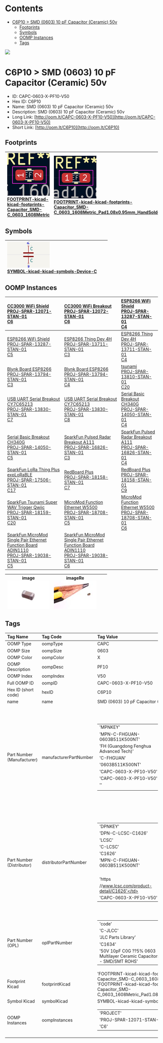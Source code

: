 



Contents
========

* [C6P10 > SMD (0603) 10 pF Capacitor (Ceramic) 50v](#c6p10--smd-0603-10-pf-capacitor-ceramic-50v)
	* [Footprints](#footprints)
	* [Symbols](#symbols)
	* [OOMP Instances](#oomp-instances)
	* [Tags](#tags)
  
![][im]
# C6P10 > SMD (0603) 10 pF Capacitor (Ceramic) 50v

- ID: CAPC-0603-X-PF10-V50
- Hex ID: C6P10
- Name: SMD (0603) 10 pF Capacitor (Ceramic) 50v
- Description: SMD (0603) 10 pF Capacitor (Ceramic) 50v
- Long Link: [http://oom.lt/CAPC-0603-X-PF10-V50](http://oom.lt/CAPC-0603-X-PF10-V50)
- Short Link: [http://oom.lt/C6P10](http://oom.lt/C6P10)

## Footprints
  

|[![](https://raw.githubusercontent.com/oomlout/oomlout_OOMP_eda_V2/main/FOOTPRINT/kicad/kicad-footprints/Capacitor_SMD/C_0603_1608Metric/image_140.png)<br>FOOTPRINT-kicad-kicad-footprints-Capacitor_SMD-C_0603_1608Metric](https://github.com/oomlout/oomlout_OOMP_eda_V2/tree/main/FOOTPRINT/kicad/kicad-footprints/Capacitor_SMD/C_0603_1608Metric/)|[![](https://raw.githubusercontent.com/oomlout/oomlout_OOMP_eda_V2/main/FOOTPRINT/kicad/kicad-footprints/Capacitor_SMD/C_0603_1608Metric_Pad1.08x0.95mm_HandSolder/image_140.png)<br>FOOTPRINT-kicad-kicad-footprints-Capacitor_SMD-C_0603_1608Metric_Pad1.08x0.95mm_HandSolder](https://github.com/oomlout/oomlout_OOMP_eda_V2/tree/main/FOOTPRINT/kicad/kicad-footprints/Capacitor_SMD/C_0603_1608Metric_Pad1.08x0.95mm_HandSolder/)||
| :--- | :--- | :--- |

## Symbols
  

|[![](https://raw.githubusercontent.com/oomlout/oomlout_OOMP_eda_V2/main/SYMBOL/kicad/kicad-symbols/Device/C/image_140.png)<br>SYMBOL-kicad-kicad-symbols-Device-C](https://github.com/oomlout/oomlout_OOMP_eda_V2/tree/main/SYMBOL/kicad/kicad-symbols/Device/C/)|||
| :--- | :--- | :--- |

## OOMP Instances
  

|[CC3000 WiFi Shield<br>PROJ-SPAR-12071-STAN-01<br>C6](https://github.com/oomlout/oomlout_OOMP_projects_V2/tree/main/PROJ/SPAR/12071/STAN/01/)|[CC3000 WiFi Breakout<br>PROJ-SPAR-12072-STAN-01<br>C6](https://github.com/oomlout/oomlout_OOMP_projects_V2/tree/main/PROJ/SPAR/12072/STAN/01/)|[ESP8266 WiFi Shield<br>PROJ-SPAR-13287-STAN-01<br>C4](https://github.com/oomlout/oomlout_OOMP_projects_V2/tree/main/PROJ/SPAR/13287/STAN/01/)|
| :--- | :--- | :--- |
|[ESP8266 WiFi Shield<br>PROJ-SPAR-13287-STAN-01<br>C5](https://github.com/oomlout/oomlout_OOMP_projects_V2/tree/main/PROJ/SPAR/13287/STAN/01/)|[ESP8266 Thing Dev 4H<br>PROJ-SPAR-13711-STAN-01<br>C3](https://github.com/oomlout/oomlout_OOMP_projects_V2/tree/main/PROJ/SPAR/13711/STAN/01/)|[ESP8266 Thing Dev 4H<br>PROJ-SPAR-13711-STAN-01<br>C4](https://github.com/oomlout/oomlout_OOMP_projects_V2/tree/main/PROJ/SPAR/13711/STAN/01/)|
|[Blynk Board ESP8266<br>PROJ-SPAR-13794-STAN-01<br>C3](https://github.com/oomlout/oomlout_OOMP_projects_V2/tree/main/PROJ/SPAR/13794/STAN/01/)|[Blynk Board ESP8266<br>PROJ-SPAR-13794-STAN-01<br>C4](https://github.com/oomlout/oomlout_OOMP_projects_V2/tree/main/PROJ/SPAR/13794/STAN/01/)|[tsunami<br>PROJ-SPAR-13810-STAN-01<br>C20](https://github.com/oomlout/oomlout_OOMP_projects_V2/tree/main/PROJ/SPAR/13810/STAN/01/)|
|[USB UART Serial Breakout CY7C65213<br>PROJ-SPAR-13830-STAN-01<br>C7](https://github.com/oomlout/oomlout_OOMP_projects_V2/tree/main/PROJ/SPAR/13830/STAN/01/)|[USB UART Serial Breakout CY7C65213<br>PROJ-SPAR-13830-STAN-01<br>C8](https://github.com/oomlout/oomlout_OOMP_projects_V2/tree/main/PROJ/SPAR/13830/STAN/01/)|[Serial Basic Breakout CH340G<br>PROJ-SPAR-14050-STAN-01<br>C4](https://github.com/oomlout/oomlout_OOMP_projects_V2/tree/main/PROJ/SPAR/14050/STAN/01/)|
|[Serial Basic Breakout CH340G<br>PROJ-SPAR-14050-STAN-01<br>C5](https://github.com/oomlout/oomlout_OOMP_projects_V2/tree/main/PROJ/SPAR/14050/STAN/01/)|[SparkFun Pulsed Radar Breakout A111<br>PROJ-SPAR-16826-STAN-01<br>C3](https://github.com/oomlout/oomlout_OOMP_projects_V2/tree/main/PROJ/SPAR/16826/STAN/01/)|[SparkFun Pulsed Radar Breakout A111<br>PROJ-SPAR-16826-STAN-01<br>C4](https://github.com/oomlout/oomlout_OOMP_projects_V2/tree/main/PROJ/SPAR/16826/STAN/01/)|
|[SparkFun LoRa Thing Plus expLoRaBLE<br>PROJ-SPAR-17506-STAN-01<br>C17](https://github.com/oomlout/oomlout_OOMP_projects_V2/tree/main/PROJ/SPAR/17506/STAN/01/)|[RedBoard Plus<br>PROJ-SPAR-18158-STAN-01<br>C7](https://github.com/oomlout/oomlout_OOMP_projects_V2/tree/main/PROJ/SPAR/18158/STAN/01/)|[RedBoard Plus<br>PROJ-SPAR-18158-STAN-01<br>C9](https://github.com/oomlout/oomlout_OOMP_projects_V2/tree/main/PROJ/SPAR/18158/STAN/01/)|
|[SparkFun Tsunami Super WAV Trigger Qwiic<br>PROJ-SPAR-18159-STAN-01<br>C20](https://github.com/oomlout/oomlout_OOMP_projects_V2/tree/main/PROJ/SPAR/18159/STAN/01/)|[MicroMod Function Ethernet W5500<br>PROJ-SPAR-18708-STAN-01<br>C5](https://github.com/oomlout/oomlout_OOMP_projects_V2/tree/main/PROJ/SPAR/18708/STAN/01/)|[MicroMod Function Ethernet W5500<br>PROJ-SPAR-18708-STAN-01<br>C6](https://github.com/oomlout/oomlout_OOMP_projects_V2/tree/main/PROJ/SPAR/18708/STAN/01/)|
|[SparkFun MicroMod Single Pair Ethernet Function Board ADIN1110<br>PROJ-SPAR-19038-STAN-01<br>C5](https://github.com/oomlout/oomlout_OOMP_projects_V2/tree/main/PROJ/SPAR/19038/STAN/01/)|[SparkFun MicroMod Single Pair Ethernet Function Board ADIN1110<br>PROJ-SPAR-19038-STAN-01<br>C6](https://github.com/oomlout/oomlout_OOMP_projects_V2/tree/main/PROJ/SPAR/19038/STAN/01/)||
  

|image<br>[![](https://raw.githubusercontent.com/oomlout/oomlout_OOMP_parts_V2/main/CAPC/0603/X/PF10/V50/image_140.jpg)](https://github.com/oomlout/oomlout_OOMP_parts_V2/tree/main/CAPC/0603/X/PF10/V50/image.jpg)|imageRe<br>[![](https://raw.githubusercontent.com/oomlout/oomlout_OOMP_parts_V2/main/CAPC/0603/X/PF10/V50/image_RE_140.jpg)](https://github.com/oomlout/oomlout_OOMP_parts_V2/tree/main/CAPC/0603/X/PF10/V50/image_RE.jpg)|||
| :---: | :---: | :---: | :---: |

## Tags
  

|Tag Name|Tag Code|Tag Value|
| :--- | :--- | :--- |
|OOMP Type|oompType|CAPC|
|OOMP Size|oompSize|0603|
|OOMP Color|oompColor|X|
|OOMP Description|oompDesc|PF10|
|OOMP Index|oompIndex|V50|
|Full OOMP ID|oompID|CAPC-0603-X-PF10-V50|
|Hex ID (short code)|hexID|C6P10|
|name|name|SMD (0603) 10 pF Capacitor (Ceramic) 50v|
|Part Number (Manufacturer)|manufacturerPartNumber|<table><tr><td>'MPNKEY'</td></tr><tr><td> 'MPN-C-FHGUAN-0603B511K500NT'</td><td> 'MANUFACTURER'</td></tr><tr><td> 'FH (Guangdong Fenghua Advanced Tech)'</td><td> 'MANUCODE'</td></tr><tr><td> 'C-FHGUAN'</td><td> 'MPN'</td></tr><tr><td> '0603B511K500NT'</td><td> 'OOMPIDPARTIAL'</td></tr><tr><td> 'CAPC-0603-X-PF10-V50'</td><td> 'OOMPID'</td></tr><tr><td> 'CAPC-0603-X-PF10-V50'</td><td> 'LINK'</td></tr><tr><td> ''</td><td> 'tags'</td></tr><tr><td> </td></tr></table></td><td> <table><tr><td>'MPNKEY'</td></tr><tr><td> 'MPN-C-SAMSUN-CL10C100JB8NNNC'</td><td> 'MANUFACTURER'</td></tr><tr><td> 'Samsung Electro-Mechanics'</td><td> 'MANUCODE'</td></tr><tr><td> 'C-SAMSUN'</td><td> 'MPN'</td></tr><tr><td> 'CL10C100JB8NNNC'</td><td> 'OOMPIDPARTIAL'</td></tr><tr><td> 'CAPC-0603-X-PF10-V50'</td><td> 'OOMPID'</td></tr><tr><td> 'CAPC-0603-X-PF10-V50'</td><td> 'LINK'</td></tr><tr><td> ''</td><td> 'tags'</td></tr><tr><td> 'STOCK</td></tr><tr><td>100K'</td></tr></table></td><td> <table><tr><td>'MPNKEY'</td></tr><tr><td> 'MPN-C-KYOCER-06035A100JAT2A'</td><td> 'MANUFACTURER'</td></tr><tr><td> 'Kyocera AVX'</td><td> 'MANUCODE'</td></tr><tr><td> 'C-KYOCER'</td><td> 'MPN'</td></tr><tr><td> '06035A100JAT2A'</td><td> 'OOMPIDPARTIAL'</td></tr><tr><td> 'CAPC-0603-X-PF10-V50'</td><td> 'OOMPID'</td></tr><tr><td> 'CAPC-0603-X-PF10-V50'</td><td> 'LINK'</td></tr><tr><td> ''</td><td> 'tags'</td></tr><tr><td> </td></tr></table></td><td> <table><tr><td>'MPNKEY'</td></tr><tr><td> 'MPN-C-MURATA-GRM1885C1H100JA01D'</td><td> 'MANUFACTURER'</td></tr><tr><td> 'Murata Electronics'</td><td> 'MANUCODE'</td></tr><tr><td> 'C-MURATA'</td><td> 'MPN'</td></tr><tr><td> 'GRM1885C1H100JA01D'</td><td> 'OOMPIDPARTIAL'</td></tr><tr><td> 'CAPC-0603-X-PF10-V50'</td><td> 'OOMPID'</td></tr><tr><td> 'CAPC-0603-X-PF10-V50'</td><td> 'LINK'</td></tr><tr><td> ''</td><td> 'tags'</td></tr><tr><td> </td></tr></table></td><td> <table><tr><td>'MPNKEY'</td></tr><tr><td> 'MPN-C-MURATA-GRM1882C1H100JA01D'</td><td> 'MANUFACTURER'</td></tr><tr><td> 'Murata Electronics'</td><td> 'MANUCODE'</td></tr><tr><td> 'C-MURATA'</td><td> 'MPN'</td></tr><tr><td> 'GRM1882C1H100JA01D'</td><td> 'OOMPIDPARTIAL'</td></tr><tr><td> 'CAPC-0603-X-PF10-V50'</td><td> 'OOMPID'</td></tr><tr><td> 'CAPC-0603-X-PF10-V50'</td><td> 'LINK'</td></tr><tr><td> ''</td><td> 'tags'</td></tr><tr><td> </td></tr></table></td><td> <table><tr><td>'MPNKEY'</td></tr><tr><td> 'MPN-C-FHGUAN-0603CG100J500NT'</td><td> 'MANUFACTURER'</td></tr><tr><td> 'FH (Guangdong Fenghua Advanced Tech)'</td><td> 'MANUCODE'</td></tr><tr><td> 'C-FHGUAN'</td><td> 'MPN'</td></tr><tr><td> '0603CG100J500NT'</td><td> 'OOMPIDPARTIAL'</td></tr><tr><td> 'CAPC-0603-X-PF10-V50'</td><td> 'OOMPID'</td></tr><tr><td> 'CAPC-0603-X-PF10-V50'</td><td> 'LINK'</td></tr><tr><td> ''</td><td> 'tags'</td></tr><tr><td> 'STOCK</td></tr><tr><td>100K'</td></tr></table></td><td> <table><tr><td>'MPNKEY'</td></tr><tr><td> 'MPN-C-YAGEO-CC0603JRNPO9BN100'</td><td> 'MANUFACTURER'</td></tr><tr><td> 'YAGEO'</td><td> 'MANUCODE'</td></tr><tr><td> 'C-YAGEO'</td><td> 'MPN'</td></tr><tr><td> 'CC0603JRNPO9BN100'</td><td> 'OOMPIDPARTIAL'</td></tr><tr><td> 'CAPC-0603-X-PF10-V50'</td><td> 'OOMPID'</td></tr><tr><td> 'CAPC-0603-X-PF10-V50'</td><td> 'LINK'</td></tr><tr><td> ''</td><td> 'tags'</td></tr><tr><td> 'STOCK</td></tr><tr><td>100K'</td></tr></table></td><td> <table><tr><td>'MPNKEY'</td></tr><tr><td> 'MPN-C-YAGEO-CC0603JRNPO9BN511'</td><td> 'MANUFACTURER'</td></tr><tr><td> 'YAGEO'</td><td> 'MANUCODE'</td></tr><tr><td> 'C-YAGEO'</td><td> 'MPN'</td></tr><tr><td> 'CC0603JRNPO9BN511'</td><td> 'OOMPIDPARTIAL'</td></tr><tr><td> 'CAPC-0603-X-PF10-V50'</td><td> 'OOMPID'</td></tr><tr><td> 'CAPC-0603-X-PF10-V50'</td><td> 'LINK'</td></tr><tr><td> ''</td><td> 'tags'</td></tr><tr><td> </td></tr></table></td><td> <table><tr><td>'MPNKEY'</td></tr><tr><td> 'MPN-C-MURATA-GCM1885C1H100FA16D'</td><td> 'MANUFACTURER'</td></tr><tr><td> 'Murata Electronics'</td><td> 'MANUCODE'</td></tr><tr><td> 'C-MURATA'</td><td> 'MPN'</td></tr><tr><td> 'GCM1885C1H100FA16D'</td><td> 'OOMPIDPARTIAL'</td></tr><tr><td> 'CAPC-0603-X-PF10-V50'</td><td> 'OOMPID'</td></tr><tr><td> 'CAPC-0603-X-PF10-V50'</td><td> 'LINK'</td></tr><tr><td> ''</td><td> 'tags'</td></tr><tr><td> </td></tr></table></td><td> <table><tr><td>'MPNKEY'</td></tr><tr><td> 'MPN-C-MURATA-GCM1885C1H511JA16D'</td><td> 'MANUFACTURER'</td></tr><tr><td> 'Murata Electronics'</td><td> 'MANUCODE'</td></tr><tr><td> 'C-MURATA'</td><td> 'MPN'</td></tr><tr><td> 'GCM1885C1H511JA16D'</td><td> 'OOMPIDPARTIAL'</td></tr><tr><td> 'CAPC-0603-X-PF10-V50'</td><td> 'OOMPID'</td></tr><tr><td> 'CAPC-0603-X-PF10-V50'</td><td> 'LINK'</td></tr><tr><td> ''</td><td> 'tags'</td></tr><tr><td> </td></tr></table></td><td> <table><tr><td>'MPNKEY'</td></tr><tr><td> 'MPN-C-KEMET-C0603C100J5GACAUTO'</td><td> 'MANUFACTURER'</td></tr><tr><td> 'KEMET'</td><td> 'MANUCODE'</td></tr><tr><td> 'C-KEMET'</td><td> 'MPN'</td></tr><tr><td> 'C0603C100J5GACAUTO'</td><td> 'OOMPIDPARTIAL'</td></tr><tr><td> 'CAPC-0603-X-PF10-V50'</td><td> 'OOMPID'</td></tr><tr><td> 'CAPC-0603-X-PF10-V50'</td><td> 'LINK'</td></tr><tr><td> ''</td><td> 'tags'</td></tr><tr><td> 'STOCK</td></tr><tr><td>1K'</td></tr></table></td><td> <table><tr><td>'MPNKEY'</td></tr><tr><td> 'MPN-C-WALSIN-0603N511J500CT'</td><td> 'MANUFACTURER'</td></tr><tr><td> 'Walsin Tech Corp'</td><td> 'MANUCODE'</td></tr><tr><td> 'C-WALSIN'</td><td> 'MPN'</td></tr><tr><td> '0603N511J500CT'</td><td> 'OOMPIDPARTIAL'</td></tr><tr><td> 'CAPC-0603-X-PF10-V50'</td><td> 'OOMPID'</td></tr><tr><td> 'CAPC-0603-X-PF10-V50'</td><td> 'LINK'</td></tr><tr><td> ''</td><td> 'tags'</td></tr><tr><td> 'STOCK</td></tr><tr><td>1K'</td></tr></table></td><td> <table><tr><td>'MPNKEY'</td></tr><tr><td> 'MPN-C-WALSIN-0603N100J500CT'</td><td> 'MANUFACTURER'</td></tr><tr><td> 'Walsin Tech Corp'</td><td> 'MANUCODE'</td></tr><tr><td> 'C-WALSIN'</td><td> 'MPN'</td></tr><tr><td> '0603N100J500CT'</td><td> 'OOMPIDPARTIAL'</td></tr><tr><td> 'CAPC-0603-X-PF10-V50'</td><td> 'OOMPID'</td></tr><tr><td> 'CAPC-0603-X-PF10-V50'</td><td> 'LINK'</td></tr><tr><td> ''</td><td> 'tags'</td></tr><tr><td> 'STOCK</td></tr><tr><td>10K'</td></tr></table></td><td> <table><tr><td>'MPNKEY'</td></tr><tr><td> 'MPN-C-SAMSUN-CL10B511KB8NNNC'</td><td> 'MANUFACTURER'</td></tr><tr><td> 'Samsung Electro-Mechanics'</td><td> 'MANUCODE'</td></tr><tr><td> 'C-SAMSUN'</td><td> 'MPN'</td></tr><tr><td> 'CL10B511KB8NNNC'</td><td> 'OOMPIDPARTIAL'</td></tr><tr><td> 'CAPC-0603-X-PF10-V50'</td><td> 'OOMPID'</td></tr><tr><td> 'CAPC-0603-X-PF10-V50'</td><td> 'LINK'</td></tr><tr><td> ''</td><td> 'tags'</td></tr><tr><td> 'STOCK</td></tr><tr><td>1K'</td></tr></table></td><td> <table><tr><td>'MPNKEY'</td></tr><tr><td> 'MPN-C-FHGUAN-0603CG100F500NT'</td><td> 'MANUFACTURER'</td></tr><tr><td> 'FH (Guangdong Fenghua Advanced Tech)'</td><td> 'MANUCODE'</td></tr><tr><td> 'C-FHGUAN'</td><td> 'MPN'</td></tr><tr><td> '0603CG100F500NT'</td><td> 'OOMPIDPARTIAL'</td></tr><tr><td> 'CAPC-0603-X-PF10-V50'</td><td> 'OOMPID'</td></tr><tr><td> 'CAPC-0603-X-PF10-V50'</td><td> 'LINK'</td></tr><tr><td> ''</td><td> 'tags'</td></tr><tr><td> </td></tr></table></td><td> <table><tr><td>'MPNKEY'</td></tr><tr><td> 'MPN-C-FHGUAN-0603CG100G500NT'</td><td> 'MANUFACTURER'</td></tr><tr><td> 'FH (Guangdong Fenghua Advanced Tech)'</td><td> 'MANUCODE'</td></tr><tr><td> 'C-FHGUAN'</td><td> 'MPN'</td></tr><tr><td> '0603CG100G500NT'</td><td> 'OOMPIDPARTIAL'</td></tr><tr><td> 'CAPC-0603-X-PF10-V50'</td><td> 'OOMPID'</td></tr><tr><td> 'CAPC-0603-X-PF10-V50'</td><td> 'LINK'</td></tr><tr><td> ''</td><td> 'tags'</td></tr><tr><td> 'STOCK</td></tr><tr><td>1K'</td></tr></table></td><td> <table><tr><td>'MPNKEY'</td></tr><tr><td> 'MPN-C-WALSIN-0603N100G500CT'</td><td> 'MANUFACTURER'</td></tr><tr><td> 'Walsin Tech Corp'</td><td> 'MANUCODE'</td></tr><tr><td> 'C-WALSIN'</td><td> 'MPN'</td></tr><tr><td> '0603N100G500CT'</td><td> 'OOMPIDPARTIAL'</td></tr><tr><td> 'CAPC-0603-X-PF10-V50'</td><td> 'OOMPID'</td></tr><tr><td> 'CAPC-0603-X-PF10-V50'</td><td> 'LINK'</td></tr><tr><td> ''</td><td> 'tags'</td></tr><tr><td> 'STOCK</td></tr><tr><td>1K'</td></tr></table></td><td> <table><tr><td>'MPNKEY'</td></tr><tr><td> 'MPN-C-YAGEO-AC0603JRNPO9BN100'</td><td> 'MANUFACTURER'</td></tr><tr><td> 'YAGEO'</td><td> 'MANUCODE'</td></tr><tr><td> 'C-YAGEO'</td><td> 'MPN'</td></tr><tr><td> 'AC0603JRNPO9BN100'</td><td> 'OOMPIDPARTIAL'</td></tr><tr><td> 'CAPC-0603-X-PF10-V50'</td><td> 'OOMPID'</td></tr><tr><td> 'CAPC-0603-X-PF10-V50'</td><td> 'LINK'</td></tr><tr><td> ''</td><td> 'tags'</td></tr><tr><td> </td></tr></table></td><td> <table><tr><td>'MPNKEY'</td></tr><tr><td> 'MPN-C-WALSIN-0603N100K500CT'</td><td> 'MANUFACTURER'</td></tr><tr><td> 'Walsin Tech Corp'</td><td> 'MANUCODE'</td></tr><tr><td> 'C-WALSIN'</td><td> 'MPN'</td></tr><tr><td> '0603N100K500CT'</td><td> 'OOMPIDPARTIAL'</td></tr><tr><td> 'CAPC-0603-X-PF10-V50'</td><td> 'OOMPID'</td></tr><tr><td> 'CAPC-0603-X-PF10-V50'</td><td> 'LINK'</td></tr><tr><td> ''</td><td> 'tags'</td></tr><tr><td> </td></tr></table></td><td> <table><tr><td>'MPNKEY'</td></tr><tr><td> 'MPN-C-SAMSUN-CL10C100JB81PNC'</td><td> 'MANUFACTURER'</td></tr><tr><td> 'Samsung Electro-Mechanics'</td><td> 'MANUCODE'</td></tr><tr><td> 'C-SAMSUN'</td><td> 'MPN'</td></tr><tr><td> 'CL10C100JB81PNC'</td><td> 'OOMPIDPARTIAL'</td></tr><tr><td> 'CAPC-0603-X-PF10-V50'</td><td> 'OOMPID'</td></tr><tr><td> 'CAPC-0603-X-PF10-V50'</td><td> 'LINK'</td></tr><tr><td> ''</td><td> 'tags'</td></tr><tr><td> 'STOCK</td></tr><tr><td>1K'</td></tr></table></td><td> <table><tr><td>'MPNKEY'</td></tr><tr><td> 'MPN-C-SAMSUN-CL10C511JB8NNNC'</td><td> 'MANUFACTURER'</td></tr><tr><td> 'Samsung Electro-Mechanics'</td><td> 'MANUCODE'</td></tr><tr><td> 'C-SAMSUN'</td><td> 'MPN'</td></tr><tr><td> 'CL10C511JB8NNNC'</td><td> 'OOMPIDPARTIAL'</td></tr><tr><td> 'CAPC-0603-X-PF10-V50'</td><td> 'OOMPID'</td></tr><tr><td> 'CAPC-0603-X-PF10-V50'</td><td> 'LINK'</td></tr><tr><td> ''</td><td> 'tags'</td></tr><tr><td> 'STOCK</td></tr><tr><td>1K'</td></tr></table></td><td> <table><tr><td>'MPNKEY'</td></tr><tr><td> 'MPN-C-YAGEO-CC0603FRNPO9BN100'</td><td> 'MANUFACTURER'</td></tr><tr><td> 'YAGEO'</td><td> 'MANUCODE'</td></tr><tr><td> 'C-YAGEO'</td><td> 'MPN'</td></tr><tr><td> 'CC0603FRNPO9BN100'</td><td> 'OOMPIDPARTIAL'</td></tr><tr><td> 'CAPC-0603-X-PF10-V50'</td><td> 'OOMPID'</td></tr><tr><td> 'CAPC-0603-X-PF10-V50'</td><td> 'LINK'</td></tr><tr><td> ''</td><td> 'tags'</td></tr><tr><td> </td></tr></table></td><td> <table><tr><td>'MPNKEY'</td></tr><tr><td> 'MPN-C-YAGEO-CC0603GRNPO9BN100'</td><td> 'MANUFACTURER'</td></tr><tr><td> 'YAGEO'</td><td> 'MANUCODE'</td></tr><tr><td> 'C-YAGEO'</td><td> 'MPN'</td></tr><tr><td> 'CC0603GRNPO9BN100'</td><td> 'OOMPIDPARTIAL'</td></tr><tr><td> 'CAPC-0603-X-PF10-V50'</td><td> 'OOMPID'</td></tr><tr><td> 'CAPC-0603-X-PF10-V50'</td><td> 'LINK'</td></tr><tr><td> ''</td><td> 'tags'</td></tr><tr><td> </td></tr></table></td><td> <table><tr><td>'MPNKEY'</td></tr><tr><td> 'MPN-C-YAGEO-CC0603JRNPO9BN111'</td><td> 'MANUFACTURER'</td></tr><tr><td> 'YAGEO'</td><td> 'MANUCODE'</td></tr><tr><td> 'C-YAGEO'</td><td> 'MPN'</td></tr><tr><td> 'CC0603JRNPO9BN111'</td><td> 'OOMPIDPARTIAL'</td></tr><tr><td> 'CAPC-0603-X-PF10-V50'</td><td> 'OOMPID'</td></tr><tr><td> 'CAPC-0603-X-PF10-V50'</td><td> 'LINK'</td></tr><tr><td> ''</td><td> 'tags'</td></tr><tr><td> 'STOCK</td></tr><tr><td>1K'</td></tr></table></td><td> <table><tr><td>'MPNKEY'</td></tr><tr><td> 'MPN-C-FHGUAN-0603B911K500NT'</td><td> 'MANUFACTURER'</td></tr><tr><td> 'FH (Guangdong Fenghua Advanced Tech)'</td><td> 'MANUCODE'</td></tr><tr><td> 'C-FHGUAN'</td><td> 'MPN'</td></tr><tr><td> '0603B911K500NT'</td><td> 'OOMPIDPARTIAL'</td></tr><tr><td> 'CAPC-0603-X-PF10-V50'</td><td> 'OOMPID'</td></tr><tr><td> 'CAPC-0603-X-PF10-V50'</td><td> 'LINK'</td></tr><tr><td> ''</td><td> 'tags'</td></tr><tr><td> 'STOCK</td></tr><tr><td>1K'</td></tr></table></td><td> <table><tr><td>'MPNKEY'</td></tr><tr><td> 'MPN-C-MURATA-GRM1885C1H911JA01D'</td><td> 'MANUFACTURER'</td></tr><tr><td> 'Murata Electronics'</td><td> 'MANUCODE'</td></tr><tr><td> 'C-MURATA'</td><td> 'MPN'</td></tr><tr><td> 'GRM1885C1H911JA01D'</td><td> 'OOMPIDPARTIAL'</td></tr><tr><td> 'CAPC-0603-X-PF10-V50'</td><td> 'OOMPID'</td></tr><tr><td> 'CAPC-0603-X-PF10-V50'</td><td> 'LINK'</td></tr><tr><td> ''</td><td> 'tags'</td></tr><tr><td> </td></tr></table></td><td> <table><tr><td>'MPNKEY'</td></tr><tr><td> 'MPN-C-CCTC-TCC0603COG100J500CT'</td><td> 'MANUFACTURER'</td></tr><tr><td> 'CCTC'</td><td> 'MANUCODE'</td></tr><tr><td> 'C-CCTC'</td><td> 'MPN'</td></tr><tr><td> 'TCC0603COG100J500CT'</td><td> 'OOMPIDPARTIAL'</td></tr><tr><td> 'CAPC-0603-X-PF10-V50'</td><td> 'OOMPID'</td></tr><tr><td> 'CAPC-0603-X-PF10-V50'</td><td> 'LINK'</td></tr><tr><td> ''</td><td> 'tags'</td></tr><tr><td> </td></tr></table></td><td> <table><tr><td>'MPNKEY'</td></tr><tr><td> 'MPN-C-CCTC-TCC0603X7R511K500CT'</td><td> 'MANUFACTURER'</td></tr><tr><td> 'CCTC'</td><td> 'MANUCODE'</td></tr><tr><td> 'C-CCTC'</td><td> 'MPN'</td></tr><tr><td> 'TCC0603X7R511K500CT'</td><td> 'OOMPIDPARTIAL'</td></tr><tr><td> 'CAPC-0603-X-PF10-V50'</td><td> 'OOMPID'</td></tr><tr><td> 'CAPC-0603-X-PF10-V50'</td><td> 'LINK'</td></tr><tr><td> ''</td><td> 'tags'</td></tr><tr><td> </td></tr></table></td><td> <table><tr><td>'MPNKEY'</td></tr><tr><td> 'MPN-C-WALSIN-MT18N100J500CT'</td><td> 'MANUFACTURER'</td></tr><tr><td> 'Walsin Tech Corp'</td><td> 'MANUCODE'</td></tr><tr><td> 'C-WALSIN'</td><td> 'MPN'</td></tr><tr><td> 'MT18N100J500CT'</td><td> 'OOMPIDPARTIAL'</td></tr><tr><td> 'CAPC-0603-X-PF10-V50'</td><td> 'OOMPID'</td></tr><tr><td> 'CAPC-0603-X-PF10-V50'</td><td> 'LINK'</td></tr><tr><td> ''</td><td> 'tags'</td></tr><tr><td> </td></tr></table></td><td> <table><tr><td>'MPNKEY'</td></tr><tr><td> 'MPN-C-WALSIN-0603N100F500CT'</td><td> 'MANUFACTURER'</td></tr><tr><td> 'Walsin Tech Corp'</td><td> 'MANUCODE'</td></tr><tr><td> 'C-WALSIN'</td><td> 'MPN'</td></tr><tr><td> '0603N100F500CT'</td><td> 'OOMPIDPARTIAL'</td></tr><tr><td> 'CAPC-0603-X-PF10-V50'</td><td> 'OOMPID'</td></tr><tr><td> 'CAPC-0603-X-PF10-V50'</td><td> 'LINK'</td></tr><tr><td> ''</td><td> 'tags'</td></tr><tr><td> 'STOCK</td></tr><tr><td>1K'</td></tr></table></td><td> <table><tr><td>'MPNKEY'</td></tr><tr><td> 'MPN-C-WALSIN-0603N911J500CT'</td><td> 'MANUFACTURER'</td></tr><tr><td> 'Walsin Tech Corp'</td><td> 'MANUCODE'</td></tr><tr><td> 'C-WALSIN'</td><td> 'MPN'</td></tr><tr><td> '0603N911J500CT'</td><td> 'OOMPIDPARTIAL'</td></tr><tr><td> 'CAPC-0603-X-PF10-V50'</td><td> 'OOMPID'</td></tr><tr><td> 'CAPC-0603-X-PF10-V50'</td><td> 'LINK'</td></tr><tr><td> ''</td><td> 'tags'</td></tr><tr><td> 'STOCK</td></tr><tr><td>1K'</td></tr></table></td><td> <table><tr><td>'MPNKEY'</td></tr><tr><td> 'MPN-C-CHINOC-HGC0603G0100J500NTHJ'</td><td> 'MANUFACTURER'</td></tr><tr><td> 'Chinocera'</td><td> 'MANUCODE'</td></tr><tr><td> 'C-CHINOC'</td><td> 'MPN'</td></tr><tr><td> 'HGC0603G0100J500NTHJ'</td><td> 'OOMPIDPARTIAL'</td></tr><tr><td> 'CAPC-0603-X-PF10-V50'</td><td> 'OOMPID'</td></tr><tr><td> 'CAPC-0603-X-PF10-V50'</td><td> 'LINK'</td></tr><tr><td> ''</td><td> 'tags'</td></tr><tr><td> </td></tr></table></td><td> <table><tr><td>'MPNKEY'</td></tr><tr><td> 'MPN-C-MURATA-GRM1885C1H100JA01J'</td><td> 'MANUFACTURER'</td></tr><tr><td> 'Murata Electronics'</td><td> 'MANUCODE'</td></tr><tr><td> 'C-MURATA'</td><td> 'MPN'</td></tr><tr><td> 'GRM1885C1H100JA01J'</td><td> 'OOMPIDPARTIAL'</td></tr><tr><td> 'CAPC-0603-X-PF10-V50'</td><td> 'OOMPID'</td></tr><tr><td> 'CAPC-0603-X-PF10-V50'</td><td> 'LINK'</td></tr><tr><td> ''</td><td> 'tags'</td></tr><tr><td> </td></tr></table></td><td> <table><tr><td>'MPNKEY'</td></tr><tr><td> 'MPN-C-YAGEO-CC0603GRNPO9BN111'</td><td> 'MANUFACTURER'</td></tr><tr><td> 'YAGEO'</td><td> 'MANUCODE'</td></tr><tr><td> 'C-YAGEO'</td><td> 'MPN'</td></tr><tr><td> 'CC0603GRNPO9BN111'</td><td> 'OOMPIDPARTIAL'</td></tr><tr><td> 'CAPC-0603-X-PF10-V50'</td><td> 'OOMPID'</td></tr><tr><td> 'CAPC-0603-X-PF10-V50'</td><td> 'LINK'</td></tr><tr><td> ''</td><td> 'tags'</td></tr><tr><td> </td></tr></table></td><td> <table><tr><td>'MPNKEY'</td></tr><tr><td> 'MPN-C-YAGEO-CC0603FRNPO9BN111'</td><td> 'MANUFACTURER'</td></tr><tr><td> 'YAGEO'</td><td> 'MANUCODE'</td></tr><tr><td> 'C-YAGEO'</td><td> 'MPN'</td></tr><tr><td> 'CC0603FRNPO9BN111'</td><td> 'OOMPIDPARTIAL'</td></tr><tr><td> 'CAPC-0603-X-PF10-V50'</td><td> 'OOMPID'</td></tr><tr><td> 'CAPC-0603-X-PF10-V50'</td><td> 'LINK'</td></tr><tr><td> ''</td><td> 'tags'</td></tr><tr><td> 'STOCK</td></tr><tr><td>1K'</td></tr></table></td><td> <table><tr><td>'MPNKEY'</td></tr><tr><td> 'MPN-C-YAGEO-CC0603FRNPO9BN511'</td><td> 'MANUFACTURER'</td></tr><tr><td> 'YAGEO'</td><td> 'MANUCODE'</td></tr><tr><td> 'C-YAGEO'</td><td> 'MPN'</td></tr><tr><td> 'CC0603FRNPO9BN511'</td><td> 'OOMPIDPARTIAL'</td></tr><tr><td> 'CAPC-0603-X-PF10-V50'</td><td> 'OOMPID'</td></tr><tr><td> 'CAPC-0603-X-PF10-V50'</td><td> 'LINK'</td></tr><tr><td> ''</td><td> 'tags'</td></tr><tr><td> 'STOCK</td></tr><tr><td>1K'</td></tr></table></td><td> <table><tr><td>'MPNKEY'</td></tr><tr><td> 'MPN-C-PSAPRO-FN18N100J500PSG'</td><td> 'MANUFACTURER'</td></tr><tr><td> 'PSA(Prosperity Dielectrics)'</td><td> 'MANUCODE'</td></tr><tr><td> 'C-PSAPRO'</td><td> 'MPN'</td></tr><tr><td> 'FN18N100J500PSG'</td><td> 'OOMPIDPARTIAL'</td></tr><tr><td> 'CAPC-0603-X-PF10-V50'</td><td> 'OOMPID'</td></tr><tr><td> 'CAPC-0603-X-PF10-V50'</td><td> 'LINK'</td></tr><tr><td> ''</td><td> 'tags'</td></tr><tr><td> 'STOCK</td></tr><tr><td>10K'</td></tr></table></td><td> <table><tr><td>'MPNKEY'</td></tr><tr><td> 'MPN-C-KYOCER-06035A100FAT2A'</td><td> 'MANUFACTURER'</td></tr><tr><td> 'Kyocera AVX'</td><td> 'MANUCODE'</td></tr><tr><td> 'C-KYOCER'</td><td> 'MPN'</td></tr><tr><td> '06035A100FAT2A'</td><td> 'OOMPIDPARTIAL'</td></tr><tr><td> 'CAPC-0603-X-PF10-V50'</td><td> 'OOMPID'</td></tr><tr><td> 'CAPC-0603-X-PF10-V50'</td><td> 'LINK'</td></tr><tr><td> ''</td><td> 'tags'</td></tr><tr><td> 'STOCK</td></tr><tr><td>1K'</td></tr></table></td><td> <table><tr><td>'MPNKEY'</td></tr><tr><td> 'MPN-C-KYOCER-06035A100KAT2A'</td><td> 'MANUFACTURER'</td></tr><tr><td> 'Kyocera AVX'</td><td> 'MANUCODE'</td></tr><tr><td> 'C-KYOCER'</td><td> 'MPN'</td></tr><tr><td> '06035A100KAT2A'</td><td> 'OOMPIDPARTIAL'</td></tr><tr><td> 'CAPC-0603-X-PF10-V50'</td><td> 'OOMPID'</td></tr><tr><td> 'CAPC-0603-X-PF10-V50'</td><td> 'LINK'</td></tr><tr><td> ''</td><td> 'tags'</td></tr><tr><td> </td></tr></table></td><td> <table><tr><td>'MPNKEY'</td></tr><tr><td> 'MPN-C-KYOCER-06035C100KAT2A'</td><td> 'MANUFACTURER'</td></tr><tr><td> 'Kyocera AVX'</td><td> 'MANUCODE'</td></tr><tr><td> 'C-KYOCER'</td><td> 'MPN'</td></tr><tr><td> '06035C100KAT2A'</td><td> 'OOMPIDPARTIAL'</td></tr><tr><td> 'CAPC-0603-X-PF10-V50'</td><td> 'OOMPID'</td></tr><tr><td> 'CAPC-0603-X-PF10-V50'</td><td> 'LINK'</td></tr><tr><td> ''</td><td> 'tags'</td></tr><tr><td> </td></tr></table></td><td> <table><tr><td>'MPNKEY'</td></tr><tr><td> 'MPN-C-KEMET-C0603C100J5GAC7867'</td><td> 'MANUFACTURER'</td></tr><tr><td> 'KEMET'</td><td> 'MANUCODE'</td></tr><tr><td> 'C-KEMET'</td><td> 'MPN'</td></tr><tr><td> 'C0603C100J5GAC7867'</td><td> 'OOMPIDPARTIAL'</td></tr><tr><td> 'CAPC-0603-X-PF10-V50'</td><td> 'OOMPID'</td></tr><tr><td> 'CAPC-0603-X-PF10-V50'</td><td> 'LINK'</td></tr><tr><td> ''</td><td> 'tags'</td></tr><tr><td> </td></tr></table></td><td> <table><tr><td>'MPNKEY'</td></tr><tr><td> 'MPN-C-DARFON-C1608NP0100JGTS'</td><td> 'MANUFACTURER'</td></tr><tr><td> 'Darfon Elec'</td><td> 'MANUCODE'</td></tr><tr><td> 'C-DARFON'</td><td> 'MPN'</td></tr><tr><td> 'C1608NP0100JGTS'</td><td> 'OOMPIDPARTIAL'</td></tr><tr><td> 'CAPC-0603-X-PF10-V50'</td><td> 'OOMPID'</td></tr><tr><td> 'CAPC-0603-X-PF10-V50'</td><td> 'LINK'</td></tr><tr><td> ''</td><td> 'tags'</td></tr><tr><td> </td></tr></table></td><td> <table><tr><td>'MPNKEY'</td></tr><tr><td> 'MPN-C-IHHECH-C0603N100K050TX'</td><td> 'MANUFACTURER'</td></tr><tr><td> 'IHHEC(HOLY STONE ENTERPRISE CO.</td><td> LTD)'</td><td> 'MANUCODE'</td></tr><tr><td> 'C-IHHECH'</td><td> 'MPN'</td></tr><tr><td> 'C0603N100K050TX'</td><td> 'OOMPIDPARTIAL'</td></tr><tr><td> 'CAPC-0603-X-PF10-V50'</td><td> 'OOMPID'</td></tr><tr><td> 'CAPC-0603-X-PF10-V50'</td><td> 'LINK'</td></tr><tr><td> ''</td><td> 'tags'</td></tr><tr><td> </td></tr></table></td><td> <table><tr><td>'MPNKEY'</td></tr><tr><td> 'MPN-C-VISHAY-VJ0603A100JLAAJ32'</td><td> 'MANUFACTURER'</td></tr><tr><td> 'Vishay Intertech'</td><td> 'MANUCODE'</td></tr><tr><td> 'C-VISHAY'</td><td> 'MPN'</td></tr><tr><td> 'VJ0603A100JLAAJ32'</td><td> 'OOMPIDPARTIAL'</td></tr><tr><td> 'CAPC-0603-X-PF10-V50'</td><td> 'OOMPID'</td></tr><tr><td> 'CAPC-0603-X-PF10-V50'</td><td> 'LINK'</td></tr><tr><td> ''</td><td> 'tags'</td></tr><tr><td> </td></tr></table></td><td> <table><tr><td>'MPNKEY'</td></tr><tr><td> 'MPN-C-VISHAY-VJ0603A100FLAAJ32'</td><td> 'MANUFACTURER'</td></tr><tr><td> 'Vishay Intertech'</td><td> 'MANUCODE'</td></tr><tr><td> 'C-VISHAY'</td><td> 'MPN'</td></tr><tr><td> 'VJ0603A100FLAAJ32'</td><td> 'OOMPIDPARTIAL'</td></tr><tr><td> 'CAPC-0603-X-PF10-V50'</td><td> 'OOMPID'</td></tr><tr><td> 'CAPC-0603-X-PF10-V50'</td><td> 'LINK'</td></tr><tr><td> ''</td><td> 'tags'</td></tr><tr><td> </td></tr></table></td><td> <table><tr><td>'MPNKEY'</td></tr><tr><td> 'MPN-C-YAGEO-CC0603KRNPO9BN100'</td><td> 'MANUFACTURER'</td></tr><tr><td> 'YAGEO'</td><td> 'MANUCODE'</td></tr><tr><td> 'C-YAGEO'</td><td> 'MPN'</td></tr><tr><td> 'CC0603KRNPO9BN100'</td><td> 'OOMPIDPARTIAL'</td></tr><tr><td> 'CAPC-0603-X-PF10-V50'</td><td> 'OOMPID'</td></tr><tr><td> 'CAPC-0603-X-PF10-V50'</td><td> 'LINK'</td></tr><tr><td> ''</td><td> 'tags'</td></tr><tr><td> </td></tr></table></td><td> <table><tr><td>'MPNKEY'</td></tr><tr><td> 'MPN-C-KYOCER-06035U100JAT4A'</td><td> 'MANUFACTURER'</td></tr><tr><td> 'Kyocera AVX'</td><td> 'MANUCODE'</td></tr><tr><td> 'C-KYOCER'</td><td> 'MPN'</td></tr><tr><td> '06035U100JAT4A'</td><td> 'OOMPIDPARTIAL'</td></tr><tr><td> 'CAPC-0603-X-PF10-V50'</td><td> 'OOMPID'</td></tr><tr><td> 'CAPC-0603-X-PF10-V50'</td><td> 'LINK'</td></tr><tr><td> ''</td><td> 'tags'</td></tr><tr><td> </td></tr></table></td><td> <table><tr><td>'MPNKEY'</td></tr><tr><td> 'MPN-C-VISHAY-VJ0603A100GXAAP'</td><td> 'MANUFACTURER'</td></tr><tr><td> 'Vishay Intertech'</td><td> 'MANUCODE'</td></tr><tr><td> 'C-VISHAY'</td><td> 'MPN'</td></tr><tr><td> 'VJ0603A100GXAAP'</td><td> 'OOMPIDPARTIAL'</td></tr><tr><td> 'CAPC-0603-X-PF10-V50'</td><td> 'OOMPID'</td></tr><tr><td> 'CAPC-0603-X-PF10-V50'</td><td> 'LINK'</td></tr><tr><td> ''</td><td> 'tags'</td></tr><tr><td> </td></tr></table></td><td> <table><tr><td>'MPNKEY'</td></tr><tr><td> 'MPN-C-VISHAY-VJ0603A100FXAAP'</td><td> 'MANUFACTURER'</td></tr><tr><td> 'Vishay Intertech'</td><td> 'MANUCODE'</td></tr><tr><td> 'C-VISHAY'</td><td> 'MPN'</td></tr><tr><td> 'VJ0603A100FXAAP'</td><td> 'OOMPIDPARTIAL'</td></tr><tr><td> 'CAPC-0603-X-PF10-V50'</td><td> 'OOMPID'</td></tr><tr><td> 'CAPC-0603-X-PF10-V50'</td><td> 'LINK'</td></tr><tr><td> ''</td><td> 'tags'</td></tr><tr><td> </td></tr></table></td><td> <table><tr><td>'MPNKEY'</td></tr><tr><td> 'MPN-C-KNOWLE-0603J0500100GAR'</td><td> 'MANUFACTURER'</td></tr><tr><td> 'Knowles'</td><td> 'MANUCODE'</td></tr><tr><td> 'C-KNOWLE'</td><td> 'MPN'</td></tr><tr><td> '0603J0500100GAR'</td><td> 'OOMPIDPARTIAL'</td></tr><tr><td> 'CAPC-0603-X-PF10-V50'</td><td> 'OOMPID'</td></tr><tr><td> 'CAPC-0603-X-PF10-V50'</td><td> 'LINK'</td></tr><tr><td> ''</td><td> 'tags'</td></tr><tr><td> </td></tr></table></td><td> <table><tr><td>'MPNKEY'</td></tr><tr><td> 'MPN-C-KNOWLE-0603J0500100GFR'</td><td> 'MANUFACTURER'</td></tr><tr><td> 'Knowles'</td><td> 'MANUCODE'</td></tr><tr><td> 'C-KNOWLE'</td><td> 'MPN'</td></tr><tr><td> '0603J0500100GFR'</td><td> 'OOMPIDPARTIAL'</td></tr><tr><td> 'CAPC-0603-X-PF10-V50'</td><td> 'OOMPID'</td></tr><tr><td> 'CAPC-0603-X-PF10-V50'</td><td> 'LINK'</td></tr><tr><td> ''</td><td> 'tags'</td></tr><tr><td> </td></tr></table></td><td> <table><tr><td>'MPNKEY'</td></tr><tr><td> 'MPN-C-KNOWLE-0603J0500100GFT'</td><td> 'MANUFACTURER'</td></tr><tr><td> 'Knowles'</td><td> 'MANUCODE'</td></tr><tr><td> 'C-KNOWLE'</td><td> 'MPN'</td></tr><tr><td> '0603J0500100GFT'</td><td> 'OOMPIDPARTIAL'</td></tr><tr><td> 'CAPC-0603-X-PF10-V50'</td><td> 'OOMPID'</td></tr><tr><td> 'CAPC-0603-X-PF10-V50'</td><td> 'LINK'</td></tr><tr><td> ''</td><td> 'tags'</td></tr><tr><td> </td></tr></table></td><td> <table><tr><td>'MPNKEY'</td></tr><tr><td> 'MPN-C-KNOWLE-0603J0500100GAT'</td><td> 'MANUFACTURER'</td></tr><tr><td> 'Knowles'</td><td> 'MANUCODE'</td></tr><tr><td> 'C-KNOWLE'</td><td> 'MPN'</td></tr><tr><td> '0603J0500100GAT'</td><td> 'OOMPIDPARTIAL'</td></tr><tr><td> 'CAPC-0603-X-PF10-V50'</td><td> 'OOMPID'</td></tr><tr><td> 'CAPC-0603-X-PF10-V50'</td><td> 'LINK'</td></tr><tr><td> ''</td><td> 'tags'</td></tr><tr><td> </td></tr></table></td><td> <table><tr><td>'MPNKEY'</td></tr><tr><td> 'MPN-C-KNOWLE-0603J0500100KQT'</td><td> 'MANUFACTURER'</td></tr><tr><td> 'Knowles'</td><td> 'MANUCODE'</td></tr><tr><td> 'C-KNOWLE'</td><td> 'MPN'</td></tr><tr><td> '0603J0500100KQT'</td><td> 'OOMPIDPARTIAL'</td></tr><tr><td> 'CAPC-0603-X-PF10-V50'</td><td> 'OOMPID'</td></tr><tr><td> 'CAPC-0603-X-PF10-V50'</td><td> 'LINK'</td></tr><tr><td> ''</td><td> 'tags'</td></tr><tr><td> </td></tr></table></td><td> <table><tr><td>'MPNKEY'</td></tr><tr><td> 'MPN-C-KNOWLE-0603Y0500100GAT'</td><td> 'MANUFACTURER'</td></tr><tr><td> 'Knowles'</td><td> 'MANUCODE'</td></tr><tr><td> 'C-KNOWLE'</td><td> 'MPN'</td></tr><tr><td> '0603Y0500100GAT'</td><td> 'OOMPIDPARTIAL'</td></tr><tr><td> 'CAPC-0603-X-PF10-V50'</td><td> 'OOMPID'</td></tr><tr><td> 'CAPC-0603-X-PF10-V50'</td><td> 'LINK'</td></tr><tr><td> ''</td><td> 'tags'</td></tr><tr><td> </td></tr></table></td><td> <table><tr><td>'MPNKEY'</td></tr><tr><td> 'MPN-C-KNOWLE-0603Y0500100GFR'</td><td> 'MANUFACTURER'</td></tr><tr><td> 'Knowles'</td><td> 'MANUCODE'</td></tr><tr><td> 'C-KNOWLE'</td><td> 'MPN'</td></tr><tr><td> '0603Y0500100GFR'</td><td> 'OOMPIDPARTIAL'</td></tr><tr><td> 'CAPC-0603-X-PF10-V50'</td><td> 'OOMPID'</td></tr><tr><td> 'CAPC-0603-X-PF10-V50'</td><td> 'LINK'</td></tr><tr><td> ''</td><td> 'tags'</td></tr><tr><td> </td></tr></table></td><td> <table><tr><td>'MPNKEY'</td></tr><tr><td> 'MPN-C-KNOWLE-0603Y0500100GAR'</td><td> 'MANUFACTURER'</td></tr><tr><td> 'Knowles'</td><td> 'MANUCODE'</td></tr><tr><td> 'C-KNOWLE'</td><td> 'MPN'</td></tr><tr><td> '0603Y0500100GAR'</td><td> 'OOMPIDPARTIAL'</td></tr><tr><td> 'CAPC-0603-X-PF10-V50'</td><td> 'OOMPID'</td></tr><tr><td> 'CAPC-0603-X-PF10-V50'</td><td> 'LINK'</td></tr><tr><td> ''</td><td> 'tags'</td></tr><tr><td> </td></tr></table></td><td> <table><tr><td>'MPNKEY'</td></tr><tr><td> 'MPN-C-KNOWLE-0603J0500111KQT'</td><td> 'MANUFACTURER'</td></tr><tr><td> 'Knowles'</td><td> 'MANUCODE'</td></tr><tr><td> 'C-KNOWLE'</td><td> 'MPN'</td></tr><tr><td> '0603J0500111KQT'</td><td> 'OOMPIDPARTIAL'</td></tr><tr><td> 'CAPC-0603-X-PF10-V50'</td><td> 'OOMPID'</td></tr><tr><td> 'CAPC-0603-X-PF10-V50'</td><td> 'LINK'</td></tr><tr><td> ''</td><td> 'tags'</td></tr><tr><td> </td></tr></table></td><td> <table><tr><td>'MPNKEY'</td></tr><tr><td> 'MPN-C-KNOWLE-0603J0500100JQT'</td><td> 'MANUFACTURER'</td></tr><tr><td> 'Knowles'</td><td> 'MANUCODE'</td></tr><tr><td> 'C-KNOWLE'</td><td> 'MPN'</td></tr><tr><td> '0603J0500100JQT'</td><td> 'OOMPIDPARTIAL'</td></tr><tr><td> 'CAPC-0603-X-PF10-V50'</td><td> 'OOMPID'</td></tr><tr><td> 'CAPC-0603-X-PF10-V50'</td><td> 'LINK'</td></tr><tr><td> ''</td><td> 'tags'</td></tr><tr><td> </td></tr></table></td><td> <table><tr><td>'MPNKEY'</td></tr><tr><td> 'MPN-C-KNOWLE-0603J0500111GQT'</td><td> 'MANUFACTURER'</td></tr><tr><td> 'Knowles'</td><td> 'MANUCODE'</td></tr><tr><td> 'C-KNOWLE'</td><td> 'MPN'</td></tr><tr><td> '0603J0500111GQT'</td><td> 'OOMPIDPARTIAL'</td></tr><tr><td> 'CAPC-0603-X-PF10-V50'</td><td> 'OOMPID'</td></tr><tr><td> 'CAPC-0603-X-PF10-V50'</td><td> 'LINK'</td></tr><tr><td> ''</td><td> 'tags'</td></tr><tr><td> </td></tr></table></td><td> <table><tr><td>'MPNKEY'</td></tr><tr><td> 'MPN-C-KEMET-C0603C511F5GALTU'</td><td> 'MANUFACTURER'</td></tr><tr><td> 'KEMET'</td><td> 'MANUCODE'</td></tr><tr><td> 'C-KEMET'</td><td> 'MPN'</td></tr><tr><td> 'C0603C511F5GALTU'</td><td> 'OOMPIDPARTIAL'</td></tr><tr><td> 'CAPC-0603-X-PF10-V50'</td><td> 'OOMPID'</td></tr><tr><td> 'CAPC-0603-X-PF10-V50'</td><td> 'LINK'</td></tr><tr><td> ''</td><td> 'tags'</td></tr><tr><td> </td></tr></table></td><td> <table><tr><td>'MPNKEY'</td></tr><tr><td> 'MPN-C-KYOCER-06035A100FA12A'</td><td> 'MANUFACTURER'</td></tr><tr><td> 'Kyocera AVX'</td><td> 'MANUCODE'</td></tr><tr><td> 'C-KYOCER'</td><td> 'MPN'</td></tr><tr><td> '06035A100FA12A'</td><td> 'OOMPIDPARTIAL'</td></tr><tr><td> 'CAPC-0603-X-PF10-V50'</td><td> 'OOMPID'</td></tr><tr><td> 'CAPC-0603-X-PF10-V50'</td><td> 'LINK'</td></tr><tr><td> ''</td><td> 'tags'</td></tr><tr><td> </td></tr></table></td><td> <table><tr><td>'MPNKEY'</td></tr><tr><td> 'MPN-C-WALSIN-0603N111J500CT'</td><td> 'MANUFACTURER'</td></tr><tr><td> 'Walsin Tech Corp'</td><td> 'MANUCODE'</td></tr><tr><td> 'C-WALSIN'</td><td> 'MPN'</td></tr><tr><td> '0603N111J500CT'</td><td> 'OOMPIDPARTIAL'</td></tr><tr><td> 'CAPC-0603-X-PF10-V50'</td><td> 'OOMPID'</td></tr><tr><td> 'CAPC-0603-X-PF10-V50'</td><td> 'LINK'</td></tr><tr><td> ''</td><td> 'tags'</td></tr><tr><td> </td></tr></table>|
|Part Number (Distributor)|distributorPartNumber|<table><tr><td>'DPNKEY'</td></tr><tr><td> 'DPN-C-LCSC-C1626'</td><td> 'DISTRIBUTOR'</td></tr><tr><td> 'LCSC'</td><td> 'DISTRCODE'</td></tr><tr><td> 'C-LCSC'</td><td> 'DPN'</td></tr><tr><td> 'C1626'</td><td> 'MPN'</td></tr><tr><td> 'MPN-C-FHGUAN-0603B511K500NT'</td><td> 'TAGS'</td></tr><tr><td> </td><td> 'LINK'</td></tr><tr><td> 'https</td></tr><tr><td>//www.lcsc.com/product-detail/C1626'</td><td> 'OOMPID'</td></tr><tr><td> 'CAPC-0603-X-PF10-V50'</td></tr></table></td><td> <table><tr><td>'DPNKEY'</td></tr><tr><td> 'DPN-C-LCSC-C1634'</td><td> 'DISTRIBUTOR'</td></tr><tr><td> 'LCSC'</td><td> 'DISTRCODE'</td></tr><tr><td> 'C-LCSC'</td><td> 'DPN'</td></tr><tr><td> 'C1634'</td><td> 'MPN'</td></tr><tr><td> 'MPN-C-SAMSUN-CL10C100JB8NNNC'</td><td> 'TAGS'</td></tr><tr><td> 'STOCK</td></tr><tr><td>100K'</td><td> 'LINK'</td></tr><tr><td> 'https</td></tr><tr><td>//www.lcsc.com/product-detail/C1634'</td><td> 'OOMPID'</td></tr><tr><td> 'CAPC-0603-X-PF10-V50'</td></tr></table></td><td> <table><tr><td>'DPNKEY'</td></tr><tr><td> 'DPN-C-LCSC-C79547'</td><td> 'DISTRIBUTOR'</td></tr><tr><td> 'LCSC'</td><td> 'DISTRCODE'</td></tr><tr><td> 'C-LCSC'</td><td> 'DPN'</td></tr><tr><td> 'C79547'</td><td> 'MPN'</td></tr><tr><td> 'MPN-C-KYOCER-06035A100JAT2A'</td><td> 'TAGS'</td></tr><tr><td> </td><td> 'LINK'</td></tr><tr><td> 'https</td></tr><tr><td>//www.lcsc.com/product-detail/C79547'</td><td> 'OOMPID'</td></tr><tr><td> 'CAPC-0603-X-PF10-V50'</td></tr></table></td><td> <table><tr><td>'DPNKEY'</td></tr><tr><td> 'DPN-C-LCSC-C84498'</td><td> 'DISTRIBUTOR'</td></tr><tr><td> 'LCSC'</td><td> 'DISTRCODE'</td></tr><tr><td> 'C-LCSC'</td><td> 'DPN'</td></tr><tr><td> 'C84498'</td><td> 'MPN'</td></tr><tr><td> 'MPN-C-MURATA-GRM1885C1H100JA01D'</td><td> 'TAGS'</td></tr><tr><td> </td><td> 'LINK'</td></tr><tr><td> 'https</td></tr><tr><td>//www.lcsc.com/product-detail/C84498'</td><td> 'OOMPID'</td></tr><tr><td> 'CAPC-0603-X-PF10-V50'</td></tr></table></td><td> <table><tr><td>'DPNKEY'</td></tr><tr><td> 'DPN-C-LCSC-C85966'</td><td> 'DISTRIBUTOR'</td></tr><tr><td> 'LCSC'</td><td> 'DISTRCODE'</td></tr><tr><td> 'C-LCSC'</td><td> 'DPN'</td></tr><tr><td> 'C85966'</td><td> 'MPN'</td></tr><tr><td> 'MPN-C-MURATA-GRM1882C1H100JA01D'</td><td> 'TAGS'</td></tr><tr><td> </td><td> 'LINK'</td></tr><tr><td> 'https</td></tr><tr><td>//www.lcsc.com/product-detail/C85966'</td><td> 'OOMPID'</td></tr><tr><td> 'CAPC-0603-X-PF10-V50'</td></tr></table></td><td> <table><tr><td>'DPNKEY'</td></tr><tr><td> 'DPN-C-LCSC-C91367'</td><td> 'DISTRIBUTOR'</td></tr><tr><td> 'LCSC'</td><td> 'DISTRCODE'</td></tr><tr><td> 'C-LCSC'</td><td> 'DPN'</td></tr><tr><td> 'C91367'</td><td> 'MPN'</td></tr><tr><td> 'MPN-C-FHGUAN-0603CG100J500NT'</td><td> 'TAGS'</td></tr><tr><td> 'STOCK</td></tr><tr><td>100K'</td><td> 'LINK'</td></tr><tr><td> 'https</td></tr><tr><td>//www.lcsc.com/product-detail/C91367'</td><td> 'OOMPID'</td></tr><tr><td> 'CAPC-0603-X-PF10-V50'</td></tr></table></td><td> <table><tr><td>'DPNKEY'</td></tr><tr><td> 'DPN-C-LCSC-C106245'</td><td> 'DISTRIBUTOR'</td></tr><tr><td> 'LCSC'</td><td> 'DISTRCODE'</td></tr><tr><td> 'C-LCSC'</td><td> 'DPN'</td></tr><tr><td> 'C106245'</td><td> 'MPN'</td></tr><tr><td> 'MPN-C-YAGEO-CC0603JRNPO9BN100'</td><td> 'TAGS'</td></tr><tr><td> 'STOCK</td></tr><tr><td>100K'</td><td> 'LINK'</td></tr><tr><td> 'https</td></tr><tr><td>//www.lcsc.com/product-detail/C106245'</td><td> 'OOMPID'</td></tr><tr><td> 'CAPC-0603-X-PF10-V50'</td></tr></table></td><td> <table><tr><td>'DPNKEY'</td></tr><tr><td> 'DPN-C-LCSC-C107052'</td><td> 'DISTRIBUTOR'</td></tr><tr><td> 'LCSC'</td><td> 'DISTRCODE'</td></tr><tr><td> 'C-LCSC'</td><td> 'DPN'</td></tr><tr><td> 'C107052'</td><td> 'MPN'</td></tr><tr><td> 'MPN-C-YAGEO-CC0603JRNPO9BN511'</td><td> 'TAGS'</td></tr><tr><td> </td><td> 'LINK'</td></tr><tr><td> 'https</td></tr><tr><td>//www.lcsc.com/product-detail/C107052'</td><td> 'OOMPID'</td></tr><tr><td> 'CAPC-0603-X-PF10-V50'</td></tr></table></td><td> <table><tr><td>'DPNKEY'</td></tr><tr><td> 'DPN-C-LCSC-C126541'</td><td> 'DISTRIBUTOR'</td></tr><tr><td> 'LCSC'</td><td> 'DISTRCODE'</td></tr><tr><td> 'C-LCSC'</td><td> 'DPN'</td></tr><tr><td> 'C126541'</td><td> 'MPN'</td></tr><tr><td> 'MPN-C-MURATA-GCM1885C1H100FA16D'</td><td> 'TAGS'</td></tr><tr><td> </td><td> 'LINK'</td></tr><tr><td> 'https</td></tr><tr><td>//www.lcsc.com/product-detail/C126541'</td><td> 'OOMPID'</td></tr><tr><td> 'CAPC-0603-X-PF10-V50'</td></tr></table></td><td> <table><tr><td>'DPNKEY'</td></tr><tr><td> 'DPN-C-LCSC-C126567'</td><td> 'DISTRIBUTOR'</td></tr><tr><td> 'LCSC'</td><td> 'DISTRCODE'</td></tr><tr><td> 'C-LCSC'</td><td> 'DPN'</td></tr><tr><td> 'C126567'</td><td> 'MPN'</td></tr><tr><td> 'MPN-C-MURATA-GCM1885C1H511JA16D'</td><td> 'TAGS'</td></tr><tr><td> </td><td> 'LINK'</td></tr><tr><td> 'https</td></tr><tr><td>//www.lcsc.com/product-detail/C126567'</td><td> 'OOMPID'</td></tr><tr><td> 'CAPC-0603-X-PF10-V50'</td></tr></table></td><td> <table><tr><td>'DPNKEY'</td></tr><tr><td> 'DPN-C-LCSC-C129620'</td><td> 'DISTRIBUTOR'</td></tr><tr><td> 'LCSC'</td><td> 'DISTRCODE'</td></tr><tr><td> 'C-LCSC'</td><td> 'DPN'</td></tr><tr><td> 'C129620'</td><td> 'MPN'</td></tr><tr><td> 'MPN-C-KEMET-C0603C100J5GACAUTO'</td><td> 'TAGS'</td></tr><tr><td> 'STOCK</td></tr><tr><td>1K'</td><td> 'LINK'</td></tr><tr><td> 'https</td></tr><tr><td>//www.lcsc.com/product-detail/C129620'</td><td> 'OOMPID'</td></tr><tr><td> 'CAPC-0603-X-PF10-V50'</td></tr></table></td><td> <table><tr><td>'DPNKEY'</td></tr><tr><td> 'DPN-C-LCSC-C152903'</td><td> 'DISTRIBUTOR'</td></tr><tr><td> 'LCSC'</td><td> 'DISTRCODE'</td></tr><tr><td> 'C-LCSC'</td><td> 'DPN'</td></tr><tr><td> 'C152903'</td><td> 'MPN'</td></tr><tr><td> 'MPN-C-WALSIN-0603N511J500CT'</td><td> 'TAGS'</td></tr><tr><td> 'STOCK</td></tr><tr><td>1K'</td><td> 'LINK'</td></tr><tr><td> 'https</td></tr><tr><td>//www.lcsc.com/product-detail/C152903'</td><td> 'OOMPID'</td></tr><tr><td> 'CAPC-0603-X-PF10-V50'</td></tr></table></td><td> <table><tr><td>'DPNKEY'</td></tr><tr><td> 'DPN-C-LCSC-C152928'</td><td> 'DISTRIBUTOR'</td></tr><tr><td> 'LCSC'</td><td> 'DISTRCODE'</td></tr><tr><td> 'C-LCSC'</td><td> 'DPN'</td></tr><tr><td> 'C152928'</td><td> 'MPN'</td></tr><tr><td> 'MPN-C-WALSIN-0603N100J500CT'</td><td> 'TAGS'</td></tr><tr><td> 'STOCK</td></tr><tr><td>10K'</td><td> 'LINK'</td></tr><tr><td> 'https</td></tr><tr><td>//www.lcsc.com/product-detail/C152928'</td><td> 'OOMPID'</td></tr><tr><td> 'CAPC-0603-X-PF10-V50'</td></tr></table></td><td> <table><tr><td>'DPNKEY'</td></tr><tr><td> 'DPN-C-LCSC-C170144'</td><td> 'DISTRIBUTOR'</td></tr><tr><td> 'LCSC'</td><td> 'DISTRCODE'</td></tr><tr><td> 'C-LCSC'</td><td> 'DPN'</td></tr><tr><td> 'C170144'</td><td> 'MPN'</td></tr><tr><td> 'MPN-C-SAMSUN-CL10B511KB8NNNC'</td><td> 'TAGS'</td></tr><tr><td> 'STOCK</td></tr><tr><td>1K'</td><td> 'LINK'</td></tr><tr><td> 'https</td></tr><tr><td>//www.lcsc.com/product-detail/C170144'</td><td> 'OOMPID'</td></tr><tr><td> 'CAPC-0603-X-PF10-V50'</td></tr></table></td><td> <table><tr><td>'DPNKEY'</td></tr><tr><td> 'DPN-C-LCSC-C179755'</td><td> 'DISTRIBUTOR'</td></tr><tr><td> 'LCSC'</td><td> 'DISTRCODE'</td></tr><tr><td> 'C-LCSC'</td><td> 'DPN'</td></tr><tr><td> 'C179755'</td><td> 'MPN'</td></tr><tr><td> 'MPN-C-FHGUAN-0603CG100F500NT'</td><td> 'TAGS'</td></tr><tr><td> </td><td> 'LINK'</td></tr><tr><td> 'https</td></tr><tr><td>//www.lcsc.com/product-detail/C179755'</td><td> 'OOMPID'</td></tr><tr><td> 'CAPC-0603-X-PF10-V50'</td></tr></table></td><td> <table><tr><td>'DPNKEY'</td></tr><tr><td> 'DPN-C-LCSC-C180408'</td><td> 'DISTRIBUTOR'</td></tr><tr><td> 'LCSC'</td><td> 'DISTRCODE'</td></tr><tr><td> 'C-LCSC'</td><td> 'DPN'</td></tr><tr><td> 'C180408'</td><td> 'MPN'</td></tr><tr><td> 'MPN-C-FHGUAN-0603CG100G500NT'</td><td> 'TAGS'</td></tr><tr><td> 'STOCK</td></tr><tr><td>1K'</td><td> 'LINK'</td></tr><tr><td> 'https</td></tr><tr><td>//www.lcsc.com/product-detail/C180408'</td><td> 'OOMPID'</td></tr><tr><td> 'CAPC-0603-X-PF10-V50'</td></tr></table></td><td> <table><tr><td>'DPNKEY'</td></tr><tr><td> 'DPN-C-LCSC-C237161'</td><td> 'DISTRIBUTOR'</td></tr><tr><td> 'LCSC'</td><td> 'DISTRCODE'</td></tr><tr><td> 'C-LCSC'</td><td> 'DPN'</td></tr><tr><td> 'C237161'</td><td> 'MPN'</td></tr><tr><td> 'MPN-C-WALSIN-0603N100G500CT'</td><td> 'TAGS'</td></tr><tr><td> 'STOCK</td></tr><tr><td>1K'</td><td> 'LINK'</td></tr><tr><td> 'https</td></tr><tr><td>//www.lcsc.com/product-detail/C237161'</td><td> 'OOMPID'</td></tr><tr><td> 'CAPC-0603-X-PF10-V50'</td></tr></table></td><td> <table><tr><td>'DPNKEY'</td></tr><tr><td> 'DPN-C-LCSC-C277527'</td><td> 'DISTRIBUTOR'</td></tr><tr><td> 'LCSC'</td><td> 'DISTRCODE'</td></tr><tr><td> 'C-LCSC'</td><td> 'DPN'</td></tr><tr><td> 'C277527'</td><td> 'MPN'</td></tr><tr><td> 'MPN-C-YAGEO-AC0603JRNPO9BN100'</td><td> 'TAGS'</td></tr><tr><td> </td><td> 'LINK'</td></tr><tr><td> 'https</td></tr><tr><td>//www.lcsc.com/product-detail/C277527'</td><td> 'OOMPID'</td></tr><tr><td> 'CAPC-0603-X-PF10-V50'</td></tr></table></td><td> <table><tr><td>'DPNKEY'</td></tr><tr><td> 'DPN-C-LCSC-C296045'</td><td> 'DISTRIBUTOR'</td></tr><tr><td> 'LCSC'</td><td> 'DISTRCODE'</td></tr><tr><td> 'C-LCSC'</td><td> 'DPN'</td></tr><tr><td> 'C296045'</td><td> 'MPN'</td></tr><tr><td> 'MPN-C-WALSIN-0603N100K500CT'</td><td> 'TAGS'</td></tr><tr><td> </td><td> 'LINK'</td></tr><tr><td> 'https</td></tr><tr><td>//www.lcsc.com/product-detail/C296045'</td><td> 'OOMPID'</td></tr><tr><td> 'CAPC-0603-X-PF10-V50'</td></tr></table></td><td> <table><tr><td>'DPNKEY'</td></tr><tr><td> 'DPN-C-LCSC-C307356'</td><td> 'DISTRIBUTOR'</td></tr><tr><td> 'LCSC'</td><td> 'DISTRCODE'</td></tr><tr><td> 'C-LCSC'</td><td> 'DPN'</td></tr><tr><td> 'C307356'</td><td> 'MPN'</td></tr><tr><td> 'MPN-C-SAMSUN-CL10C100JB81PNC'</td><td> 'TAGS'</td></tr><tr><td> 'STOCK</td></tr><tr><td>1K'</td><td> 'LINK'</td></tr><tr><td> 'https</td></tr><tr><td>//www.lcsc.com/product-detail/C307356'</td><td> 'OOMPID'</td></tr><tr><td> 'CAPC-0603-X-PF10-V50'</td></tr></table></td><td> <table><tr><td>'DPNKEY'</td></tr><tr><td> 'DPN-C-LCSC-C307510'</td><td> 'DISTRIBUTOR'</td></tr><tr><td> 'LCSC'</td><td> 'DISTRCODE'</td></tr><tr><td> 'C-LCSC'</td><td> 'DPN'</td></tr><tr><td> 'C307510'</td><td> 'MPN'</td></tr><tr><td> 'MPN-C-SAMSUN-CL10C511JB8NNNC'</td><td> 'TAGS'</td></tr><tr><td> 'STOCK</td></tr><tr><td>1K'</td><td> 'LINK'</td></tr><tr><td> 'https</td></tr><tr><td>//www.lcsc.com/product-detail/C307510'</td><td> 'OOMPID'</td></tr><tr><td> 'CAPC-0603-X-PF10-V50'</td></tr></table></td><td> <table><tr><td>'DPNKEY'</td></tr><tr><td> 'DPN-C-LCSC-C309467'</td><td> 'DISTRIBUTOR'</td></tr><tr><td> 'LCSC'</td><td> 'DISTRCODE'</td></tr><tr><td> 'C-LCSC'</td><td> 'DPN'</td></tr><tr><td> 'C309467'</td><td> 'MPN'</td></tr><tr><td> 'MPN-C-YAGEO-CC0603FRNPO9BN100'</td><td> 'TAGS'</td></tr><tr><td> </td><td> 'LINK'</td></tr><tr><td> 'https</td></tr><tr><td>//www.lcsc.com/product-detail/C309467'</td><td> 'OOMPID'</td></tr><tr><td> 'CAPC-0603-X-PF10-V50'</td></tr></table></td><td> <table><tr><td>'DPNKEY'</td></tr><tr><td> 'DPN-C-LCSC-C325468'</td><td> 'DISTRIBUTOR'</td></tr><tr><td> 'LCSC'</td><td> 'DISTRCODE'</td></tr><tr><td> 'C-LCSC'</td><td> 'DPN'</td></tr><tr><td> 'C325468'</td><td> 'MPN'</td></tr><tr><td> 'MPN-C-YAGEO-CC0603GRNPO9BN100'</td><td> 'TAGS'</td></tr><tr><td> </td><td> 'LINK'</td></tr><tr><td> 'https</td></tr><tr><td>//www.lcsc.com/product-detail/C325468'</td><td> 'OOMPID'</td></tr><tr><td> 'CAPC-0603-X-PF10-V50'</td></tr></table></td><td> <table><tr><td>'DPNKEY'</td></tr><tr><td> 'DPN-C-LCSC-C327208'</td><td> 'DISTRIBUTOR'</td></tr><tr><td> 'LCSC'</td><td> 'DISTRCODE'</td></tr><tr><td> 'C-LCSC'</td><td> 'DPN'</td></tr><tr><td> 'C327208'</td><td> 'MPN'</td></tr><tr><td> 'MPN-C-YAGEO-CC0603JRNPO9BN111'</td><td> 'TAGS'</td></tr><tr><td> 'STOCK</td></tr><tr><td>1K'</td><td> 'LINK'</td></tr><tr><td> 'https</td></tr><tr><td>//www.lcsc.com/product-detail/C327208'</td><td> 'OOMPID'</td></tr><tr><td> 'CAPC-0603-X-PF10-V50'</td></tr></table></td><td> <table><tr><td>'DPNKEY'</td></tr><tr><td> 'DPN-C-LCSC-C327423'</td><td> 'DISTRIBUTOR'</td></tr><tr><td> 'LCSC'</td><td> 'DISTRCODE'</td></tr><tr><td> 'C-LCSC'</td><td> 'DPN'</td></tr><tr><td> 'C327423'</td><td> 'MPN'</td></tr><tr><td> 'MPN-C-FHGUAN-0603B911K500NT'</td><td> 'TAGS'</td></tr><tr><td> 'STOCK</td></tr><tr><td>1K'</td><td> 'LINK'</td></tr><tr><td> 'https</td></tr><tr><td>//www.lcsc.com/product-detail/C327423'</td><td> 'OOMPID'</td></tr><tr><td> 'CAPC-0603-X-PF10-V50'</td></tr></table></td><td> <table><tr><td>'DPNKEY'</td></tr><tr><td> 'DPN-C-LCSC-C363953'</td><td> 'DISTRIBUTOR'</td></tr><tr><td> 'LCSC'</td><td> 'DISTRCODE'</td></tr><tr><td> 'C-LCSC'</td><td> 'DPN'</td></tr><tr><td> 'C363953'</td><td> 'MPN'</td></tr><tr><td> 'MPN-C-MURATA-GRM1885C1H911JA01D'</td><td> 'TAGS'</td></tr><tr><td> </td><td> 'LINK'</td></tr><tr><td> 'https</td></tr><tr><td>//www.lcsc.com/product-detail/C363953'</td><td> 'OOMPID'</td></tr><tr><td> 'CAPC-0603-X-PF10-V50'</td></tr></table></td><td> <table><tr><td>'DPNKEY'</td></tr><tr><td> 'DPN-C-LCSC-C376764'</td><td> 'DISTRIBUTOR'</td></tr><tr><td> 'LCSC'</td><td> 'DISTRCODE'</td></tr><tr><td> 'C-LCSC'</td><td> 'DPN'</td></tr><tr><td> 'C376764'</td><td> 'MPN'</td></tr><tr><td> 'MPN-C-CCTC-TCC0603COG100J500CT'</td><td> 'TAGS'</td></tr><tr><td> </td><td> 'LINK'</td></tr><tr><td> 'https</td></tr><tr><td>//www.lcsc.com/product-detail/C376764'</td><td> 'OOMPID'</td></tr><tr><td> 'CAPC-0603-X-PF10-V50'</td></tr></table></td><td> <table><tr><td>'DPNKEY'</td></tr><tr><td> 'DPN-C-LCSC-C376841'</td><td> 'DISTRIBUTOR'</td></tr><tr><td> 'LCSC'</td><td> 'DISTRCODE'</td></tr><tr><td> 'C-LCSC'</td><td> 'DPN'</td></tr><tr><td> 'C376841'</td><td> 'MPN'</td></tr><tr><td> 'MPN-C-CCTC-TCC0603X7R511K500CT'</td><td> 'TAGS'</td></tr><tr><td> </td><td> 'LINK'</td></tr><tr><td> 'https</td></tr><tr><td>//www.lcsc.com/product-detail/C376841'</td><td> 'OOMPID'</td></tr><tr><td> 'CAPC-0603-X-PF10-V50'</td></tr></table></td><td> <table><tr><td>'DPNKEY'</td></tr><tr><td> 'DPN-C-LCSC-C431817'</td><td> 'DISTRIBUTOR'</td></tr><tr><td> 'LCSC'</td><td> 'DISTRCODE'</td></tr><tr><td> 'C-LCSC'</td><td> 'DPN'</td></tr><tr><td> 'C431817'</td><td> 'MPN'</td></tr><tr><td> 'MPN-C-WALSIN-MT18N100J500CT'</td><td> 'TAGS'</td></tr><tr><td> </td><td> 'LINK'</td></tr><tr><td> 'https</td></tr><tr><td>//www.lcsc.com/product-detail/C431817'</td><td> 'OOMPID'</td></tr><tr><td> 'CAPC-0603-X-PF10-V50'</td></tr></table></td><td> <table><tr><td>'DPNKEY'</td></tr><tr><td> 'DPN-C-LCSC-C458889'</td><td> 'DISTRIBUTOR'</td></tr><tr><td> 'LCSC'</td><td> 'DISTRCODE'</td></tr><tr><td> 'C-LCSC'</td><td> 'DPN'</td></tr><tr><td> 'C458889'</td><td> 'MPN'</td></tr><tr><td> 'MPN-C-WALSIN-0603N100F500CT'</td><td> 'TAGS'</td></tr><tr><td> 'STOCK</td></tr><tr><td>1K'</td><td> 'LINK'</td></tr><tr><td> 'https</td></tr><tr><td>//www.lcsc.com/product-detail/C458889'</td><td> 'OOMPID'</td></tr><tr><td> 'CAPC-0603-X-PF10-V50'</td></tr></table></td><td> <table><tr><td>'DPNKEY'</td></tr><tr><td> 'DPN-C-LCSC-C458911'</td><td> 'DISTRIBUTOR'</td></tr><tr><td> 'LCSC'</td><td> 'DISTRCODE'</td></tr><tr><td> 'C-LCSC'</td><td> 'DPN'</td></tr><tr><td> 'C458911'</td><td> 'MPN'</td></tr><tr><td> 'MPN-C-WALSIN-0603N911J500CT'</td><td> 'TAGS'</td></tr><tr><td> 'STOCK</td></tr><tr><td>1K'</td><td> 'LINK'</td></tr><tr><td> 'https</td></tr><tr><td>//www.lcsc.com/product-detail/C458911'</td><td> 'OOMPID'</td></tr><tr><td> 'CAPC-0603-X-PF10-V50'</td></tr></table></td><td> <table><tr><td>'DPNKEY'</td></tr><tr><td> 'DPN-C-LCSC-C465154'</td><td> 'DISTRIBUTOR'</td></tr><tr><td> 'LCSC'</td><td> 'DISTRCODE'</td></tr><tr><td> 'C-LCSC'</td><td> 'DPN'</td></tr><tr><td> 'C465154'</td><td> 'MPN'</td></tr><tr><td> 'MPN-C-CHINOC-HGC0603G0100J500NTHJ'</td><td> 'TAGS'</td></tr><tr><td> </td><td> 'LINK'</td></tr><tr><td> 'https</td></tr><tr><td>//www.lcsc.com/product-detail/C465154'</td><td> 'OOMPID'</td></tr><tr><td> 'CAPC-0603-X-PF10-V50'</td></tr></table></td><td> <table><tr><td>'DPNKEY'</td></tr><tr><td> 'DPN-C-LCSC-C470847'</td><td> 'DISTRIBUTOR'</td></tr><tr><td> 'LCSC'</td><td> 'DISTRCODE'</td></tr><tr><td> 'C-LCSC'</td><td> 'DPN'</td></tr><tr><td> 'C470847'</td><td> 'MPN'</td></tr><tr><td> 'MPN-C-MURATA-GRM1885C1H100JA01J'</td><td> 'TAGS'</td></tr><tr><td> </td><td> 'LINK'</td></tr><tr><td> 'https</td></tr><tr><td>//www.lcsc.com/product-detail/C470847'</td><td> 'OOMPID'</td></tr><tr><td> 'CAPC-0603-X-PF10-V50'</td></tr></table></td><td> <table><tr><td>'DPNKEY'</td></tr><tr><td> 'DPN-C-LCSC-C519475'</td><td> 'DISTRIBUTOR'</td></tr><tr><td> 'LCSC'</td><td> 'DISTRCODE'</td></tr><tr><td> 'C-LCSC'</td><td> 'DPN'</td></tr><tr><td> 'C519475'</td><td> 'MPN'</td></tr><tr><td> 'MPN-C-YAGEO-CC0603GRNPO9BN111'</td><td> 'TAGS'</td></tr><tr><td> </td><td> 'LINK'</td></tr><tr><td> 'https</td></tr><tr><td>//www.lcsc.com/product-detail/C519475'</td><td> 'OOMPID'</td></tr><tr><td> 'CAPC-0603-X-PF10-V50'</td></tr></table></td><td> <table><tr><td>'DPNKEY'</td></tr><tr><td> 'DPN-C-LCSC-C519568'</td><td> 'DISTRIBUTOR'</td></tr><tr><td> 'LCSC'</td><td> 'DISTRCODE'</td></tr><tr><td> 'C-LCSC'</td><td> 'DPN'</td></tr><tr><td> 'C519568'</td><td> 'MPN'</td></tr><tr><td> 'MPN-C-YAGEO-CC0603FRNPO9BN111'</td><td> 'TAGS'</td></tr><tr><td> 'STOCK</td></tr><tr><td>1K'</td><td> 'LINK'</td></tr><tr><td> 'https</td></tr><tr><td>//www.lcsc.com/product-detail/C519568'</td><td> 'OOMPID'</td></tr><tr><td> 'CAPC-0603-X-PF10-V50'</td></tr></table></td><td> <table><tr><td>'DPNKEY'</td></tr><tr><td> 'DPN-C-LCSC-C519572'</td><td> 'DISTRIBUTOR'</td></tr><tr><td> 'LCSC'</td><td> 'DISTRCODE'</td></tr><tr><td> 'C-LCSC'</td><td> 'DPN'</td></tr><tr><td> 'C519572'</td><td> 'MPN'</td></tr><tr><td> 'MPN-C-YAGEO-CC0603FRNPO9BN511'</td><td> 'TAGS'</td></tr><tr><td> 'STOCK</td></tr><tr><td>1K'</td><td> 'LINK'</td></tr><tr><td> 'https</td></tr><tr><td>//www.lcsc.com/product-detail/C519572'</td><td> 'OOMPID'</td></tr><tr><td> 'CAPC-0603-X-PF10-V50'</td></tr></table></td><td> <table><tr><td>'DPNKEY'</td></tr><tr><td> 'DPN-C-LCSC-C525235'</td><td> 'DISTRIBUTOR'</td></tr><tr><td> 'LCSC'</td><td> 'DISTRCODE'</td></tr><tr><td> 'C-LCSC'</td><td> 'DPN'</td></tr><tr><td> 'C525235'</td><td> 'MPN'</td></tr><tr><td> 'MPN-C-PSAPRO-FN18N100J500PSG'</td><td> 'TAGS'</td></tr><tr><td> 'STOCK</td></tr><tr><td>10K'</td><td> 'LINK'</td></tr><tr><td> 'https</td></tr><tr><td>//www.lcsc.com/product-detail/C525235'</td><td> 'OOMPID'</td></tr><tr><td> 'CAPC-0603-X-PF10-V50'</td></tr></table></td><td> <table><tr><td>'DPNKEY'</td></tr><tr><td> 'DPN-C-LCSC-C597128'</td><td> 'DISTRIBUTOR'</td></tr><tr><td> 'LCSC'</td><td> 'DISTRCODE'</td></tr><tr><td> 'C-LCSC'</td><td> 'DPN'</td></tr><tr><td> 'C597128'</td><td> 'MPN'</td></tr><tr><td> 'MPN-C-KYOCER-06035A100FAT2A'</td><td> 'TAGS'</td></tr><tr><td> 'STOCK</td></tr><tr><td>1K'</td><td> 'LINK'</td></tr><tr><td> 'https</td></tr><tr><td>//www.lcsc.com/product-detail/C597128'</td><td> 'OOMPID'</td></tr><tr><td> 'CAPC-0603-X-PF10-V50'</td></tr></table></td><td> <table><tr><td>'DPNKEY'</td></tr><tr><td> 'DPN-C-LCSC-C597129'</td><td> 'DISTRIBUTOR'</td></tr><tr><td> 'LCSC'</td><td> 'DISTRCODE'</td></tr><tr><td> 'C-LCSC'</td><td> 'DPN'</td></tr><tr><td> 'C597129'</td><td> 'MPN'</td></tr><tr><td> 'MPN-C-KYOCER-06035A100KAT2A'</td><td> 'TAGS'</td></tr><tr><td> </td><td> 'LINK'</td></tr><tr><td> 'https</td></tr><tr><td>//www.lcsc.com/product-detail/C597129'</td><td> 'OOMPID'</td></tr><tr><td> 'CAPC-0603-X-PF10-V50'</td></tr></table></td><td> <table><tr><td>'DPNKEY'</td></tr><tr><td> 'DPN-C-LCSC-C597181'</td><td> 'DISTRIBUTOR'</td></tr><tr><td> 'LCSC'</td><td> 'DISTRCODE'</td></tr><tr><td> 'C-LCSC'</td><td> 'DPN'</td></tr><tr><td> 'C597181'</td><td> 'MPN'</td></tr><tr><td> 'MPN-C-KYOCER-06035C100KAT2A'</td><td> 'TAGS'</td></tr><tr><td> </td><td> 'LINK'</td></tr><tr><td> 'https</td></tr><tr><td>//www.lcsc.com/product-detail/C597181'</td><td> 'OOMPID'</td></tr><tr><td> 'CAPC-0603-X-PF10-V50'</td></tr></table></td><td> <table><tr><td>'DPNKEY'</td></tr><tr><td> 'DPN-C-LCSC-C599623'</td><td> 'DISTRIBUTOR'</td></tr><tr><td> 'LCSC'</td><td> 'DISTRCODE'</td></tr><tr><td> 'C-LCSC'</td><td> 'DPN'</td></tr><tr><td> 'C599623'</td><td> 'MPN'</td></tr><tr><td> 'MPN-C-KEMET-C0603C100J5GAC7867'</td><td> 'TAGS'</td></tr><tr><td> </td><td> 'LINK'</td></tr><tr><td> 'https</td></tr><tr><td>//www.lcsc.com/product-detail/C599623'</td><td> 'OOMPID'</td></tr><tr><td> 'CAPC-0603-X-PF10-V50'</td></tr></table></td><td> <table><tr><td>'DPNKEY'</td></tr><tr><td> 'DPN-C-LCSC-C718539'</td><td> 'DISTRIBUTOR'</td></tr><tr><td> 'LCSC'</td><td> 'DISTRCODE'</td></tr><tr><td> 'C-LCSC'</td><td> 'DPN'</td></tr><tr><td> 'C718539'</td><td> 'MPN'</td></tr><tr><td> 'MPN-C-DARFON-C1608NP0100JGTS'</td><td> 'TAGS'</td></tr><tr><td> </td><td> 'LINK'</td></tr><tr><td> 'https</td></tr><tr><td>//www.lcsc.com/product-detail/C718539'</td><td> 'OOMPID'</td></tr><tr><td> 'CAPC-0603-X-PF10-V50'</td></tr></table></td><td> <table><tr><td>'DPNKEY'</td></tr><tr><td> 'DPN-C-LCSC-C961505'</td><td> 'DISTRIBUTOR'</td></tr><tr><td> 'LCSC'</td><td> 'DISTRCODE'</td></tr><tr><td> 'C-LCSC'</td><td> 'DPN'</td></tr><tr><td> 'C961505'</td><td> 'MPN'</td></tr><tr><td> 'MPN-C-IHHECH-C0603N100K050TX'</td><td> 'TAGS'</td></tr><tr><td> </td><td> 'LINK'</td></tr><tr><td> 'https</td></tr><tr><td>//www.lcsc.com/product-detail/C961505'</td><td> 'OOMPID'</td></tr><tr><td> 'CAPC-0603-X-PF10-V50'</td></tr></table></td><td> <table><tr><td>'DPNKEY'</td></tr><tr><td> 'DPN-C-LCSC-C1513513'</td><td> 'DISTRIBUTOR'</td></tr><tr><td> 'LCSC'</td><td> 'DISTRCODE'</td></tr><tr><td> 'C-LCSC'</td><td> 'DPN'</td></tr><tr><td> 'C1513513'</td><td> 'MPN'</td></tr><tr><td> 'MPN-C-VISHAY-VJ0603A100JLAAJ32'</td><td> 'TAGS'</td></tr><tr><td> </td><td> 'LINK'</td></tr><tr><td> 'https</td></tr><tr><td>//www.lcsc.com/product-detail/C1513513'</td><td> 'OOMPID'</td></tr><tr><td> 'CAPC-0603-X-PF10-V50'</td></tr></table></td><td> <table><tr><td>'DPNKEY'</td></tr><tr><td> 'DPN-C-LCSC-C1515655'</td><td> 'DISTRIBUTOR'</td></tr><tr><td> 'LCSC'</td><td> 'DISTRCODE'</td></tr><tr><td> 'C-LCSC'</td><td> 'DPN'</td></tr><tr><td> 'C1515655'</td><td> 'MPN'</td></tr><tr><td> 'MPN-C-VISHAY-VJ0603A100FLAAJ32'</td><td> 'TAGS'</td></tr><tr><td> </td><td> 'LINK'</td></tr><tr><td> 'https</td></tr><tr><td>//www.lcsc.com/product-detail/C1515655'</td><td> 'OOMPID'</td></tr><tr><td> 'CAPC-0603-X-PF10-V50'</td></tr></table></td><td> <table><tr><td>'DPNKEY'</td></tr><tr><td> 'DPN-C-LCSC-C2168929'</td><td> 'DISTRIBUTOR'</td></tr><tr><td> 'LCSC'</td><td> 'DISTRCODE'</td></tr><tr><td> 'C-LCSC'</td><td> 'DPN'</td></tr><tr><td> 'C2168929'</td><td> 'MPN'</td></tr><tr><td> 'MPN-C-YAGEO-CC0603KRNPO9BN100'</td><td> 'TAGS'</td></tr><tr><td> </td><td> 'LINK'</td></tr><tr><td> 'https</td></tr><tr><td>//www.lcsc.com/product-detail/C2168929'</td><td> 'OOMPID'</td></tr><tr><td> 'CAPC-0603-X-PF10-V50'</td></tr></table></td><td> <table><tr><td>'DPNKEY'</td></tr><tr><td> 'DPN-C-LCSC-C2308593'</td><td> 'DISTRIBUTOR'</td></tr><tr><td> 'LCSC'</td><td> 'DISTRCODE'</td></tr><tr><td> 'C-LCSC'</td><td> 'DPN'</td></tr><tr><td> 'C2308593'</td><td> 'MPN'</td></tr><tr><td> 'MPN-C-KYOCER-06035U100JAT4A'</td><td> 'TAGS'</td></tr><tr><td> </td><td> 'LINK'</td></tr><tr><td> 'https</td></tr><tr><td>//www.lcsc.com/product-detail/C2308593'</td><td> 'OOMPID'</td></tr><tr><td> 'CAPC-0603-X-PF10-V50'</td></tr></table></td><td> <table><tr><td>'DPNKEY'</td></tr><tr><td> 'DPN-C-LCSC-C2323261'</td><td> 'DISTRIBUTOR'</td></tr><tr><td> 'LCSC'</td><td> 'DISTRCODE'</td></tr><tr><td> 'C-LCSC'</td><td> 'DPN'</td></tr><tr><td> 'C2323261'</td><td> 'MPN'</td></tr><tr><td> 'MPN-C-VISHAY-VJ0603A100GXAAP'</td><td> 'TAGS'</td></tr><tr><td> </td><td> 'LINK'</td></tr><tr><td> 'https</td></tr><tr><td>//www.lcsc.com/product-detail/C2323261'</td><td> 'OOMPID'</td></tr><tr><td> 'CAPC-0603-X-PF10-V50'</td></tr></table></td><td> <table><tr><td>'DPNKEY'</td></tr><tr><td> 'DPN-C-LCSC-C2324882'</td><td> 'DISTRIBUTOR'</td></tr><tr><td> 'LCSC'</td><td> 'DISTRCODE'</td></tr><tr><td> 'C-LCSC'</td><td> 'DPN'</td></tr><tr><td> 'C2324882'</td><td> 'MPN'</td></tr><tr><td> 'MPN-C-VISHAY-VJ0603A100FXAAP'</td><td> 'TAGS'</td></tr><tr><td> </td><td> 'LINK'</td></tr><tr><td> 'https</td></tr><tr><td>//www.lcsc.com/product-detail/C2324882'</td><td> 'OOMPID'</td></tr><tr><td> 'CAPC-0603-X-PF10-V50'</td></tr></table></td><td> <table><tr><td>'DPNKEY'</td></tr><tr><td> 'DPN-C-LCSC-C2325404'</td><td> 'DISTRIBUTOR'</td></tr><tr><td> 'LCSC'</td><td> 'DISTRCODE'</td></tr><tr><td> 'C-LCSC'</td><td> 'DPN'</td></tr><tr><td> 'C2325404'</td><td> 'MPN'</td></tr><tr><td> 'MPN-C-KNOWLE-0603J0500100GAR'</td><td> 'TAGS'</td></tr><tr><td> </td><td> 'LINK'</td></tr><tr><td> 'https</td></tr><tr><td>//www.lcsc.com/product-detail/C2325404'</td><td> 'OOMPID'</td></tr><tr><td> 'CAPC-0603-X-PF10-V50'</td></tr></table></td><td> <table><tr><td>'DPNKEY'</td></tr><tr><td> 'DPN-C-LCSC-C2325409'</td><td> 'DISTRIBUTOR'</td></tr><tr><td> 'LCSC'</td><td> 'DISTRCODE'</td></tr><tr><td> 'C-LCSC'</td><td> 'DPN'</td></tr><tr><td> 'C2325409'</td><td> 'MPN'</td></tr><tr><td> 'MPN-C-KNOWLE-0603J0500100GFR'</td><td> 'TAGS'</td></tr><tr><td> </td><td> 'LINK'</td></tr><tr><td> 'https</td></tr><tr><td>//www.lcsc.com/product-detail/C2325409'</td><td> 'OOMPID'</td></tr><tr><td> 'CAPC-0603-X-PF10-V50'</td></tr></table></td><td> <table><tr><td>'DPNKEY'</td></tr><tr><td> 'DPN-C-LCSC-C2326883'</td><td> 'DISTRIBUTOR'</td></tr><tr><td> 'LCSC'</td><td> 'DISTRCODE'</td></tr><tr><td> 'C-LCSC'</td><td> 'DPN'</td></tr><tr><td> 'C2326883'</td><td> 'MPN'</td></tr><tr><td> 'MPN-C-KNOWLE-0603J0500100GFT'</td><td> 'TAGS'</td></tr><tr><td> </td><td> 'LINK'</td></tr><tr><td> 'https</td></tr><tr><td>//www.lcsc.com/product-detail/C2326883'</td><td> 'OOMPID'</td></tr><tr><td> 'CAPC-0603-X-PF10-V50'</td></tr></table></td><td> <table><tr><td>'DPNKEY'</td></tr><tr><td> 'DPN-C-LCSC-C2326887'</td><td> 'DISTRIBUTOR'</td></tr><tr><td> 'LCSC'</td><td> 'DISTRCODE'</td></tr><tr><td> 'C-LCSC'</td><td> 'DPN'</td></tr><tr><td> 'C2326887'</td><td> 'MPN'</td></tr><tr><td> 'MPN-C-KNOWLE-0603J0500100GAT'</td><td> 'TAGS'</td></tr><tr><td> </td><td> 'LINK'</td></tr><tr><td> 'https</td></tr><tr><td>//www.lcsc.com/product-detail/C2326887'</td><td> 'OOMPID'</td></tr><tr><td> 'CAPC-0603-X-PF10-V50'</td></tr></table></td><td> <table><tr><td>'DPNKEY'</td></tr><tr><td> 'DPN-C-LCSC-C2328689'</td><td> 'DISTRIBUTOR'</td></tr><tr><td> 'LCSC'</td><td> 'DISTRCODE'</td></tr><tr><td> 'C-LCSC'</td><td> 'DPN'</td></tr><tr><td> 'C2328689'</td><td> 'MPN'</td></tr><tr><td> 'MPN-C-KNOWLE-0603J0500100KQT'</td><td> 'TAGS'</td></tr><tr><td> </td><td> 'LINK'</td></tr><tr><td> 'https</td></tr><tr><td>//www.lcsc.com/product-detail/C2328689'</td><td> 'OOMPID'</td></tr><tr><td> 'CAPC-0603-X-PF10-V50'</td></tr></table></td><td> <table><tr><td>'DPNKEY'</td></tr><tr><td> 'DPN-C-LCSC-C2330124'</td><td> 'DISTRIBUTOR'</td></tr><tr><td> 'LCSC'</td><td> 'DISTRCODE'</td></tr><tr><td> 'C-LCSC'</td><td> 'DPN'</td></tr><tr><td> 'C2330124'</td><td> 'MPN'</td></tr><tr><td> 'MPN-C-KNOWLE-0603Y0500100GAT'</td><td> 'TAGS'</td></tr><tr><td> </td><td> 'LINK'</td></tr><tr><td> 'https</td></tr><tr><td>//www.lcsc.com/product-detail/C2330124'</td><td> 'OOMPID'</td></tr><tr><td> 'CAPC-0603-X-PF10-V50'</td></tr></table></td><td> <table><tr><td>'DPNKEY'</td></tr><tr><td> 'DPN-C-LCSC-C2330134'</td><td> 'DISTRIBUTOR'</td></tr><tr><td> 'LCSC'</td><td> 'DISTRCODE'</td></tr><tr><td> 'C-LCSC'</td><td> 'DPN'</td></tr><tr><td> 'C2330134'</td><td> 'MPN'</td></tr><tr><td> 'MPN-C-KNOWLE-0603Y0500100GFR'</td><td> 'TAGS'</td></tr><tr><td> </td><td> 'LINK'</td></tr><tr><td> 'https</td></tr><tr><td>//www.lcsc.com/product-detail/C2330134'</td><td> 'OOMPID'</td></tr><tr><td> 'CAPC-0603-X-PF10-V50'</td></tr></table></td><td> <table><tr><td>'DPNKEY'</td></tr><tr><td> 'DPN-C-LCSC-C2330142'</td><td> 'DISTRIBUTOR'</td></tr><tr><td> 'LCSC'</td><td> 'DISTRCODE'</td></tr><tr><td> 'C-LCSC'</td><td> 'DPN'</td></tr><tr><td> 'C2330142'</td><td> 'MPN'</td></tr><tr><td> 'MPN-C-KNOWLE-0603Y0500100GAR'</td><td> 'TAGS'</td></tr><tr><td> </td><td> 'LINK'</td></tr><tr><td> 'https</td></tr><tr><td>//www.lcsc.com/product-detail/C2330142'</td><td> 'OOMPID'</td></tr><tr><td> 'CAPC-0603-X-PF10-V50'</td></tr></table></td><td> <table><tr><td>'DPNKEY'</td></tr><tr><td> 'DPN-C-LCSC-C2330703'</td><td> 'DISTRIBUTOR'</td></tr><tr><td> 'LCSC'</td><td> 'DISTRCODE'</td></tr><tr><td> 'C-LCSC'</td><td> 'DPN'</td></tr><tr><td> 'C2330703'</td><td> 'MPN'</td></tr><tr><td> 'MPN-C-KNOWLE-0603J0500111KQT'</td><td> 'TAGS'</td></tr><tr><td> </td><td> 'LINK'</td></tr><tr><td> 'https</td></tr><tr><td>//www.lcsc.com/product-detail/C2330703'</td><td> 'OOMPID'</td></tr><tr><td> 'CAPC-0603-X-PF10-V50'</td></tr></table></td><td> <table><tr><td>'DPNKEY'</td></tr><tr><td> 'DPN-C-LCSC-C2339487'</td><td> 'DISTRIBUTOR'</td></tr><tr><td> 'LCSC'</td><td> 'DISTRCODE'</td></tr><tr><td> 'C-LCSC'</td><td> 'DPN'</td></tr><tr><td> 'C2339487'</td><td> 'MPN'</td></tr><tr><td> 'MPN-C-KNOWLE-0603J0500100JQT'</td><td> 'TAGS'</td></tr><tr><td> </td><td> 'LINK'</td></tr><tr><td> 'https</td></tr><tr><td>//www.lcsc.com/product-detail/C2339487'</td><td> 'OOMPID'</td></tr><tr><td> 'CAPC-0603-X-PF10-V50'</td></tr></table></td><td> <table><tr><td>'DPNKEY'</td></tr><tr><td> 'DPN-C-LCSC-C2412960'</td><td> 'DISTRIBUTOR'</td></tr><tr><td> 'LCSC'</td><td> 'DISTRCODE'</td></tr><tr><td> 'C-LCSC'</td><td> 'DPN'</td></tr><tr><td> 'C2412960'</td><td> 'MPN'</td></tr><tr><td> 'MPN-C-KNOWLE-0603J0500111GQT'</td><td> 'TAGS'</td></tr><tr><td> </td><td> 'LINK'</td></tr><tr><td> 'https</td></tr><tr><td>//www.lcsc.com/product-detail/C2412960'</td><td> 'OOMPID'</td></tr><tr><td> 'CAPC-0603-X-PF10-V50'</td></tr></table></td><td> <table><tr><td>'DPNKEY'</td></tr><tr><td> 'DPN-C-LCSC-C2412962'</td><td> 'DISTRIBUTOR'</td></tr><tr><td> 'LCSC'</td><td> 'DISTRCODE'</td></tr><tr><td> 'C-LCSC'</td><td> 'DPN'</td></tr><tr><td> 'C2412962'</td><td> 'MPN'</td></tr><tr><td> 'MPN-C-KEMET-C0603C511F5GALTU'</td><td> 'TAGS'</td></tr><tr><td> </td><td> 'LINK'</td></tr><tr><td> 'https</td></tr><tr><td>//www.lcsc.com/product-detail/C2412962'</td><td> 'OOMPID'</td></tr><tr><td> 'CAPC-0603-X-PF10-V50'</td></tr></table></td><td> <table><tr><td>'DPNKEY'</td></tr><tr><td> 'DPN-C-LCSC-C2430770'</td><td> 'DISTRIBUTOR'</td></tr><tr><td> 'LCSC'</td><td> 'DISTRCODE'</td></tr><tr><td> 'C-LCSC'</td><td> 'DPN'</td></tr><tr><td> 'C2430770'</td><td> 'MPN'</td></tr><tr><td> 'MPN-C-KYOCER-06035A100FA12A'</td><td> 'TAGS'</td></tr><tr><td> </td><td> 'LINK'</td></tr><tr><td> 'https</td></tr><tr><td>//www.lcsc.com/product-detail/C2430770'</td><td> 'OOMPID'</td></tr><tr><td> 'CAPC-0603-X-PF10-V50'</td></tr></table></td><td> <table><tr><td>'DPNKEY'</td></tr><tr><td> 'DPN-C-LCSC-C2443199'</td><td> 'DISTRIBUTOR'</td></tr><tr><td> 'LCSC'</td><td> 'DISTRCODE'</td></tr><tr><td> 'C-LCSC'</td><td> 'DPN'</td></tr><tr><td> 'C2443199'</td><td> 'MPN'</td></tr><tr><td> 'MPN-C-WALSIN-0603N111J500CT'</td><td> 'TAGS'</td></tr><tr><td> </td><td> 'LINK'</td></tr><tr><td> 'https</td></tr><tr><td>//www.lcsc.com/product-detail/C2443199'</td><td> 'OOMPID'</td></tr><tr><td> 'CAPC-0603-X-PF10-V50'</td></tr></table>|
|Part Number (OPL)|oplPartNumber|<table><tr><td>'code'</td></tr><tr><td> 'C-JLCC'</td><td> 'name'</td></tr><tr><td> 'JLC Parts Library'</td><td> 'partID'</td></tr><tr><td> 'C1634'</td><td> 'partName'</td></tr><tr><td> '50V 10pF C0G ??5% 0603  Multilayer Ceramic Capacitors MLCC - SMD/SMT ROHS'</td></tr></table>|
|Footprint Kicad|footprintKicad|'FOOTPRINT-kicad-kicad-footprints-Capacitor_SMD-C_0603_1608Metric', 'FOOTPRINT-kicad-kicad-footprints-Capacitor_SMD-C_0603_1608Metric_Pad1.08x0.95mm_HandSolder'|
|Symbol Kicad|symbolKicad|SYMBOL-kicad-kicad-symbols-Device-C|
|OOMP Instances|oompInstances|<table><tr><td>'PROJECT'</td></tr><tr><td> 'PROJ-SPAR-12071-STAN-01'</td><td> 'ID'</td></tr><tr><td> 'C6'</td></tr></table></td><td> <table><tr><td>'PROJECT'</td></tr><tr><td> 'PROJ-SPAR-12072-STAN-01'</td><td> 'ID'</td></tr><tr><td> 'C6'</td></tr></table></td><td> <table><tr><td>'PROJECT'</td></tr><tr><td> 'PROJ-SPAR-13287-STAN-01'</td><td> 'ID'</td></tr><tr><td> 'C4'</td></tr></table></td><td> <table><tr><td>'PROJECT'</td></tr><tr><td> 'PROJ-SPAR-13287-STAN-01'</td><td> 'ID'</td></tr><tr><td> 'C5'</td></tr></table></td><td> <table><tr><td>'PROJECT'</td></tr><tr><td> 'PROJ-SPAR-13711-STAN-01'</td><td> 'ID'</td></tr><tr><td> 'C3'</td></tr></table></td><td> <table><tr><td>'PROJECT'</td></tr><tr><td> 'PROJ-SPAR-13711-STAN-01'</td><td> 'ID'</td></tr><tr><td> 'C4'</td></tr></table></td><td> <table><tr><td>'PROJECT'</td></tr><tr><td> 'PROJ-SPAR-13794-STAN-01'</td><td> 'ID'</td></tr><tr><td> 'C3'</td></tr></table></td><td> <table><tr><td>'PROJECT'</td></tr><tr><td> 'PROJ-SPAR-13794-STAN-01'</td><td> 'ID'</td></tr><tr><td> 'C4'</td></tr></table></td><td> <table><tr><td>'PROJECT'</td></tr><tr><td> 'PROJ-SPAR-13810-STAN-01'</td><td> 'ID'</td></tr><tr><td> 'C20'</td></tr></table></td><td> <table><tr><td>'PROJECT'</td></tr><tr><td> 'PROJ-SPAR-13830-STAN-01'</td><td> 'ID'</td></tr><tr><td> 'C7'</td></tr></table></td><td> <table><tr><td>'PROJECT'</td></tr><tr><td> 'PROJ-SPAR-13830-STAN-01'</td><td> 'ID'</td></tr><tr><td> 'C8'</td></tr></table></td><td> <table><tr><td>'PROJECT'</td></tr><tr><td> 'PROJ-SPAR-14050-STAN-01'</td><td> 'ID'</td></tr><tr><td> 'C4'</td></tr></table></td><td> <table><tr><td>'PROJECT'</td></tr><tr><td> 'PROJ-SPAR-14050-STAN-01'</td><td> 'ID'</td></tr><tr><td> 'C5'</td></tr></table></td><td> <table><tr><td>'PROJECT'</td></tr><tr><td> 'PROJ-SPAR-16826-STAN-01'</td><td> 'ID'</td></tr><tr><td> 'C3'</td></tr></table></td><td> <table><tr><td>'PROJECT'</td></tr><tr><td> 'PROJ-SPAR-16826-STAN-01'</td><td> 'ID'</td></tr><tr><td> 'C4'</td></tr></table></td><td> <table><tr><td>'PROJECT'</td></tr><tr><td> 'PROJ-SPAR-17506-STAN-01'</td><td> 'ID'</td></tr><tr><td> 'C17'</td></tr></table></td><td> <table><tr><td>'PROJECT'</td></tr><tr><td> 'PROJ-SPAR-18158-STAN-01'</td><td> 'ID'</td></tr><tr><td> 'C7'</td></tr></table></td><td> <table><tr><td>'PROJECT'</td></tr><tr><td> 'PROJ-SPAR-18158-STAN-01'</td><td> 'ID'</td></tr><tr><td> 'C9'</td></tr></table></td><td> <table><tr><td>'PROJECT'</td></tr><tr><td> 'PROJ-SPAR-18159-STAN-01'</td><td> 'ID'</td></tr><tr><td> 'C20'</td></tr></table></td><td> <table><tr><td>'PROJECT'</td></tr><tr><td> 'PROJ-SPAR-18708-STAN-01'</td><td> 'ID'</td></tr><tr><td> 'C5'</td></tr></table></td><td> <table><tr><td>'PROJECT'</td></tr><tr><td> 'PROJ-SPAR-18708-STAN-01'</td><td> 'ID'</td></tr><tr><td> 'C6'</td></tr></table></td><td> <table><tr><td>'PROJECT'</td></tr><tr><td> 'PROJ-SPAR-19038-STAN-01'</td><td> 'ID'</td></tr><tr><td> 'C5'</td></tr></table></td><td> <table><tr><td>'PROJECT'</td></tr><tr><td> 'PROJ-SPAR-19038-STAN-01'</td><td> 'ID'</td></tr><tr><td> 'C6'</td></tr></table>|
||||



[im]: image_450.jpg
